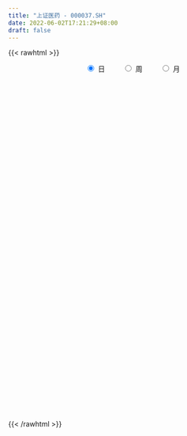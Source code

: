 ```yaml
---
title: "上证医药 - 000037.SH"
date: 2022-06-02T17:21:29+08:00
draft: false
---
```

{{< rawhtml >}}
    <div style="text-align: center">
        <label style="padding: 1rem;"><input style="margin-right: .5rem" type="radio" name="period" value="D" checked onclick="period_change(this)">日</label>
        <label style="padding: 1rem;"><input style="margin-right: .5rem" type="radio" name="period" value="W" onclick="period_change(this)">周</label>
        <label style="padding: 1rem;"><input style="margin-right: .5rem" type="radio" name="period" value="M" onclick="period_change(this)">月</label>
    </div>
    <div id="chart" style="height: 700px;"></div> 
    <script type="text/javascript">
        const D_v = [4275200.0,5386158.0,6338033.0,4971658.0,5114607.0,4998745.0,4779460.0,5307460.0,4231517.0,4498030.0,4333995.0,4534373.0,4280944.0,4568773.0,5120754.0,4477390.0,3570614.0,3035640.0,3247960.0,3738040.0,4013531.0,4518604.0,4220287.0,3871997.0,4617621.0,3978497.0,4366307.0,5554025.0,5068120.0,4969675.0,6132375.0,3797541.0,4450727.0,3454978.0,4528446.0,3479303.0,4892898.0,4538341.0,4247965.0,4463685.0,4515272.0,4492200.0,4723474.0,4379649.0,5432237.0,4962644.0,4383586.0,4128944.0,4522535.0,4877300.0,5160669.0,4339862.0,4358510.0,4881607.0,4337322.0,3905229.0,3966879.0,4052222.0,3614523.0,3301184.0,4156415.0,3151287.0,3486234.0,5399756.0,5351080.0,4618659.0,4119922.0,4596781.0,3693139.0,4081334.0,3648444.0,4389552.0,3334436.0,3817761.0,4938950.0,4073367.0,3589305.0,3158550.0,3315983.0,3438776.0,3894366.0,3769733.0,4288002.0,4182488.0,3423097.0,3707712.0,3654307.0,4525992.0,3187828.0,3493520.0,2762781.0,4627385.0,3874067.0,3309356.0,3222924.0,3199544.0,3400767.0,3212585.0,3365744.0,3765020.0,2995535.0,2958371.0,3036920.0,3620829.0,3533569.0,4210920.0,4300487.0,5156962.0,4468175.0,3765036.0,4369984.0,4134984.0,4307221.0,2944721.0,5209575.0,3947449.0,3103157.0,4459900.0,4935981.0,3486958.0,3598109.0,2951670.0,3695965.0,3470777.0,2968718.0,4265378.0,4423268.0,5126169.0,4547382.0,3802307.0,4063941.0,3146635.0,3222360.0,3279821.0,3129866.0,4344126.0,4062320.0,3763522.0,2987965.0,3746417.0,3796208.0,3581340.0,4416048.0,3091423.0,3645916.0,3737115.0,5048593.0,5359392.0,4523101.0,4308204.0,3564333.0,5386216.0,7493024.0,6400590.0,5739093.0,5780329.0,4846153.0,5418304.0,4693976.0,5416590.0,5680399.0,5918124.0,5454181.0,4614966.0,4316352.0,6009704.0,4807200.0,4337919.0,4018217.0,3498947.0,3174873.0,2853123.0,2955372.0,3761956.0,3721217.0,4340989.0,3443671.0,3754189.0,3182484.0,2666059.0,2883603.0,3847834.0,3364280.0,3087401.0,4762542.0,4306804.0,3598760.0,3348403.0,3133360.0,3463500.0,4921080.0,4853023.0,4823856.0,5305039.0,4990692.0,6058285.0,7598351.0,6112771.0,6488729.0,8731385.0,6780707.0,7382901.0,7951234.0,6774162.0,6697114.0,7694722.0,5246338.0,5667969.0,6362323.0,7345197.0,5886306.0,5857273.0,5353583.0,5082550.0,5334351.0,4585731.0,4364498.0,3731026.0,3684772.0,3258249.0,3656995.0,3701957.0,4333310.0,3610166.0,5520909.0,5888073.0,6147804.0,5294784.0,5818545.0,6074007.0,4545302.0,4150950.0,4495336.0,6702663.0,5568476.0,4990836.0,4416611.0,5835972.0,4254662.0,3597879.0,6445434.0,5534627.0,6257360.0,3575643.0,3910456.0,4402858.0,3751365.0,4710038.0,4117682.0,3754858.0]
const D_histogram = [0.0,16.8201791453,29.886309209,40.5957112999,32.1918576599,34.6074452736,46.3199682363,38.7971772949,26.9511519165,21.2079193851,16.799450755,0.2539377959,-7.2301514144,1.023628627,-1.4739589109,-14.203946704,-39.0471096635,-47.7205525388,-43.852384105,-32.6246495854,-5.2738202984,13.9183623965,13.9506983058,26.217086659,44.7838219142,50.9642275176,51.6208591937,64.9089383506,39.323621948,16.3892540958,-28.0150404623,-43.5811128637,-65.7023171827,-77.5423018112,-69.2662354696,-63.7838668456,-52.4065573302,-34.0737825528,-25.3539925967,-3.1596854947,15.3977815783,38.0970904012,25.3655171452,-1.9943608491,-52.2805327427,-107.4849340062,-119.2778684062,-107.5113763741,-102.1230205734,-82.4091441494,-41.1097712973,-15.1181415485,0.9289514572,-14.1062768933,-16.5763839764,-6.746908164,-9.3041968855,-16.9919790757,-21.6608127402,-21.251291917,-41.4741508153,-46.0623259939,-43.6456465217,-76.1829530378,-86.0387205086,-75.9455306922,-54.5821755905,-61.0670418866,-59.378588337,-57.6804793703,-54.4873923687,-42.4102288976,-42.6130424108,-31.0327747103,6.0200927655,31.8767530469,45.0235637147,53.221031812,55.3100900975,52.0814532743,52.7920689612,46.1104763529,42.5116535965,59.243645607,68.1297513477,71.2438098916,77.7596851066,90.6881788277,89.8577295396,78.0252473777,76.2539417445,83.6611970988,76.3375391798,69.1928393069,75.374844666,61.5469905853,45.3863508804,22.6353875644,17.3522883525,8.3510791057,-1.9666920239,-6.2620200532,-9.091402516,-14.730995281,-29.1690878845,-41.9409410302,-36.7944784738,-34.8516629652,-36.5156030849,-32.5938355623,-27.3360361669,-21.5819700704,-27.8385619964,-22.1910052726,-4.2728423281,7.6280739049,15.800529755,30.2594466432,53.4928753271,62.9169579341,53.4171471416,43.7064249331,30.487675708,21.2330676268,17.4079645777,22.8974600228,25.8631052815,25.8452707737,25.4324030742,19.1791055771,6.4281619091,1.3220347549,-12.0234491375,-16.2081679572,-11.0549961881,4.6298823784,7.0199937196,5.5250690688,7.9230312557,-9.8804440073,-20.1084510621,-30.9665008052,-44.0649564613,-44.8838528913,-40.7589433772,-39.6630566342,-33.7531664735,-22.9349507685,-10.572048763,-10.0134835434,-6.105055606,6.0351605032,1.8976193846,-7.7518027856,-16.5866553294,-22.091290412,-14.5380508528,-8.627870285,-1.6012724077,-10.0207347437,-9.5356997355,-4.7924295952,-4.4161413861,-15.8142552704,-26.8075238011,-43.9637881784,-54.6189562344,-70.6434113333,-86.2538139153,-99.1267060347,-103.382888406,-95.3691232817,-91.1279254812,-76.3616041205,-67.6676948581,-72.2981788611,-69.3455089884,-42.3113188474,-17.7944679216,0.8164352265,19.9261097785,35.1638306247,36.2295011481,47.9882065159,46.2600363334,60.584180912,70.7169077201,78.5261083487,78.3638668755,70.6335340268,62.0941094249,38.5704724566,6.84357253,-22.8393173401,-19.3085298316,-0.7865352661,5.9656354839,-12.5085994915,-10.054893659,11.3206177157,29.0479730672,51.2217164471,52.7862019207,61.9355004038,77.656309342,66.9083311809,53.7804526533,47.1182392032,52.1285384971,49.9808133633,41.6072825248,29.8950206505,9.8964562521,-13.4051688169,-39.696887422,-43.5265034792,-55.7435595968,-52.1702534725,-40.9623303017,-31.5725865379,-34.0998872344,-37.9190010895,-49.6738332326,-53.8236464735,-75.4572150441,-80.9988547793,-71.9084822105,-59.9146017288,-35.5087672263,-11.4452289529,-1.4074703135,9.0234671801,21.5488775065,43.2065816539,61.1062309267,73.498867881,69.5786982134,61.8907669117,48.5139950486,38.1674568116,43.4483993034,45.5327686301,22.7947186212,11.8370499553,2.3636949046,0.8228337924,2.0171366798,12.4538418391,12.9219985409,9.8992943231]
const D_fast = [0.0,21.0252239316,41.5629312976,62.4212612135,62.0653719884,73.1328209205,96.4253359422,98.6018393246,93.4936019253,93.0523492402,92.8437432989,76.3617147888,67.0700877249,75.5797749229,72.7136976573,56.4327231882,21.8277828128,1.2242018029,-5.8707257895,-2.7991536663,23.233220546,45.9049938401,49.4250043259,68.2456643438,98.0083550775,116.9298175604,130.4916640348,160.0069777794,144.2525668638,125.4155125355,74.0074578619,47.5461072446,8.9993236299,-22.2262364514,-31.2667289772,-41.7303270647,-43.4546568817,-33.6403277426,-31.2590359356,-9.8546502073,12.5522622603,44.7758436835,38.3856497138,10.5271815072,-52.8291235721,-134.9047583371,-176.5171598386,-191.6285119001,-211.7709112428,-212.6593208561,-181.6373908283,-159.4252964666,-143.1459655967,-161.7077631704,-168.3219662477,-160.1792174763,-165.0625554192,-176.9983323782,-187.0823692279,-191.9856713838,-222.577067986,-238.680824663,-247.1755568213,-298.7586015968,-330.1240491948,-339.0172420514,-331.2994308473,-353.0510576151,-366.2072511498,-378.9292620257,-389.3580231162,-387.8834168695,-398.7394909855,-394.9174169625,-356.3595262954,-322.5336777522,-298.1309761557,-276.6282501054,-260.7116692955,-250.9199428001,-237.0113098729,-232.165283393,-225.1361927503,-193.593289338,-167.6747457604,-146.7497347437,-120.793938252,-85.193399824,-63.5594167271,-55.8855870447,-38.5934072417,-10.2708526126,1.4898742632,11.6433842171,36.6691007426,38.2279943083,33.4139423234,16.3218258986,15.3767987748,8.4633593044,-2.3460848312,-8.2069178738,-13.3091509656,-22.6314925508,-44.3618571254,-67.6189455287,-71.6711025907,-78.4412028235,-89.2340437144,-93.4607350823,-95.0369447286,-94.6783711498,-107.8946035749,-107.7947981692,-90.9448458067,-77.1369110975,-65.0143228086,-42.9905442597,-6.383896744,18.7694253466,22.6239013395,23.8397853643,18.2429550662,14.2966138917,14.823501987,26.0373624378,35.4687840169,41.9122672025,47.8575002716,46.3989791688,35.255075978,30.4794575126,14.1281113358,5.8913505268,8.2807732488,25.12312241,29.2682321811,29.1545747975,33.5332947983,13.2597085335,-1.9954112869,-20.5950862312,-44.7097810027,-56.7496406555,-62.8144669856,-71.6343444012,-74.1627458589,-69.078267846,-59.3583780313,-61.3031836975,-58.9210196617,-45.2720134266,-48.9351496991,-60.5225225656,-73.5040389418,-84.5314966275,-80.6127697815,-76.8595567849,-70.2332770095,-81.1579230315,-83.0568129572,-79.5116502157,-80.2393973531,-95.591075055,-113.2862245359,-141.4334359579,-165.7433430724,-199.4286510047,-236.6025070655,-274.2570756936,-304.3589801664,-320.1874958626,-338.7282794323,-343.0523591018,-351.2753735538,-373.9804022721,-388.3641096465,-371.9077492174,-351.8395152719,-333.0245033172,-308.9333013206,-284.9046228182,-274.7815770078,-251.025820011,-241.1889811102,-211.7187913035,-183.9068375655,-156.4661098497,-137.0373846041,-127.109333946,-120.1252311918,-134.0062500459,-164.02225684,-199.4149760451,-200.7113209945,-182.3859602455,-174.1423806245,-195.7437654728,-195.8037830551,-171.5981172514,-146.6087686331,-111.6295961415,-96.8685601877,-72.2353866036,-37.1005003299,-31.1213956958,-30.80416106,-25.6868147094,-7.6443807912,2.7030974158,4.7313872085,0.4928804968,-17.0315698386,-43.6844871117,-79.9004275723,-94.6116694993,-120.7646155162,-130.23387276,-129.2665321646,-127.7699350352,-138.8222075403,-152.1210716678,-176.294362119,-193.9000869783,-234.3979593099,-260.18931274,-269.0760607238,-272.0608306743,-256.5321879783,-235.3299569433,-225.6440658822,-212.9572615936,-195.0446318906,-162.5852823297,-129.4090753252,-98.6417214006,-85.167216515,-77.3824560887,-78.6307291896,-79.4354032238,-63.2923609061,-49.8247994219,-66.8641697755,-74.8625759526,-83.7450072771,-85.0801599412,-83.3815728839,-69.8314072648,-66.1327509278,-66.6806315648]
const D_slow = [0.0,4.2050447863,11.6766220886,21.8255499136,29.8735143285,38.5253756469,50.105367706,59.8046620297,66.5424500088,71.8444298551,76.0442925439,76.1077769928,74.3002391392,74.556146296,74.1876565683,70.6366698922,60.8748924764,48.9447543417,37.9816583154,29.8254959191,28.5070408445,31.9866314436,35.47430602,42.0285776848,53.2245331633,65.9655900428,78.8708048412,95.0980394288,104.9289449158,109.0262584398,102.0224983242,91.1272201083,74.7016408126,55.3160653598,37.9995064924,22.053539781,8.9519004485,0.4334548102,-5.9050433389,-6.6949647126,-2.845519318,6.6787532823,13.0201325686,12.5215423563,-0.5485908294,-27.4198243309,-57.2392914325,-84.117135526,-109.6478906693,-130.2501767067,-140.527619531,-144.3071549181,-144.0749170538,-147.6014862772,-151.7455822713,-153.4323093123,-155.7583585337,-160.0063533026,-165.4215564876,-170.7343794669,-181.1029171707,-192.6184986692,-203.5299102996,-222.575648559,-244.0853286862,-263.0717113592,-276.7172552569,-291.9840157285,-306.8286628128,-321.2487826553,-334.8706307475,-345.4731879719,-356.1264485746,-363.8846422522,-362.3796190608,-354.4104307991,-343.1545398704,-329.8492819174,-316.021759393,-303.0013960745,-289.8033788341,-278.2757597459,-267.6478463468,-252.836934945,-235.8044971081,-217.9935446352,-198.5536233586,-175.8815786517,-153.4171462667,-133.9108344223,-114.8473489862,-93.9320497115,-74.8476649165,-57.5494550898,-38.7057439233,-23.318996277,-11.9724085569,-6.3135616658,-1.9754895777,0.1122801987,-0.3793928073,-1.9448978206,-4.2177484496,-7.9004972698,-15.1927692409,-25.6780044985,-34.8766241169,-43.5895398582,-52.7184406295,-60.86689952,-67.7009085618,-73.0964010794,-80.0560415785,-85.6037928966,-86.6720034786,-84.7649850024,-80.8148525637,-73.2499909029,-59.8767720711,-44.1475325875,-30.7932458021,-19.8666395688,-12.2447206418,-6.9364537351,-2.5844625907,3.139902415,9.6056787354,16.0669964288,22.4250971974,27.2198735916,28.8269140689,29.1574227576,26.1515604733,22.099518484,19.335769437,20.4932400316,22.2482384615,23.6295057287,25.6102635426,23.1401525408,18.1130397752,10.3714145739,-0.6448245414,-11.8657877642,-22.0555236085,-31.971287767,-40.4095793854,-46.1433170775,-48.7863292683,-51.2897001541,-52.8159640556,-51.3071739298,-50.8327690837,-52.7707197801,-56.9173836124,-62.4402062154,-66.0747189286,-68.2316864999,-68.6320046018,-71.1371882877,-73.5211132216,-74.7192206204,-75.823255967,-79.7768197846,-86.4787007348,-97.4696477794,-111.124386838,-128.7852396714,-150.3486931502,-175.1303696589,-200.9760917604,-224.8183725808,-247.6003539511,-266.6907549812,-283.6076786958,-301.682223411,-319.0186006581,-329.59643037,-334.0450473504,-333.8409385438,-328.8594110991,-320.0684534429,-311.0110781559,-299.0140265269,-287.4490174436,-272.3029722156,-254.6237452856,-234.9922181984,-215.4012514795,-197.7428679728,-182.2193406166,-172.5767225025,-170.86582937,-176.575658705,-181.4027911629,-181.5994249794,-180.1080161084,-183.2351659813,-185.7488893961,-182.9187349671,-175.6567417003,-162.8513125885,-149.6547621084,-134.1708870074,-114.7568096719,-98.0297268767,-84.5846137134,-72.8050539126,-59.7729192883,-47.2777159475,-36.8758953163,-29.4021401537,-26.9280260906,-30.2793182949,-40.2035401503,-51.0851660201,-65.0210559194,-78.0636192875,-88.3042018629,-96.1973484974,-104.722320306,-114.2020705783,-126.6205288865,-140.0764405049,-158.9407442659,-179.1904579607,-197.1675785133,-212.1462289455,-221.0234207521,-223.8847279903,-224.2365955687,-221.9807287737,-216.5935093971,-205.7918639836,-190.5153062519,-172.1405892817,-154.7459147283,-139.2732230004,-127.1447242382,-117.6028600353,-106.7407602095,-95.357568052,-89.6588883967,-86.6996259079,-86.1087021817,-85.9029937336,-85.3987095637,-82.2852491039,-79.0547494687,-76.5799258879]
const D_data = [['2021-05-24', 10649.2154, 10658.6967, 10387.0079, 10663.4643],['2021-05-25', 10717.0381, 10922.2629, 10717.0381, 10937.7819],['2021-05-26', 10895.9526, 10976.2236, 10841.6261, 11059.5778],['2021-05-27', 10947.0256, 11041.9256, 10848.0975, 11075.2398],['2021-05-28', 11034.5218, 10841.523, 10767.4109, 11063.9109],['2021-05-31', 10846.7083, 10992.6232, 10846.7083, 11001.7864],['2021-06-01', 11038.237, 11186.3609, 10930.3121, 11211.6102],['2021-06-02', 11202.5916, 10998.6542, 10930.1916, 11230.6254],['2021-06-03', 10973.5192, 10927.3284, 10872.8942, 11065.2072],['2021-06-04', 10883.5524, 10985.3234, 10836.3403, 11044.6193],['2021-06-07', 10992.5855, 11000.3353, 10800.4231, 11022.9539],['2021-06-08', 10991.1466, 10809.0335, 10697.2756, 11143.8102],['2021-06-09', 10734.4425, 10865.3422, 10633.0902, 10916.9423],['2021-06-10', 10908.8925, 11072.8557, 10862.2741, 11125.0439],['2021-06-11', 11096.8107, 10964.1472, 10828.85, 11096.8107],['2021-06-15', 10932.6651, 10798.5902, 10767.6535, 10996.1402],['2021-06-16', 10797.6491, 10532.7568, 10524.2927, 10838.3602],['2021-06-17', 10522.8857, 10617.4644, 10508.6745, 10683.0018],['2021-06-18', 10662.3099, 10731.0559, 10608.2405, 10795.7495],['2021-06-21', 10729.8715, 10838.4039, 10651.1656, 10868.8142],['2021-06-22', 10853.6509, 11134.1712, 10794.4544, 11139.0748],['2021-06-23', 11138.0181, 11166.022, 11126.4587, 11282.5734],['2021-06-24', 11151.0026, 10994.0365, 10886.8057, 11167.8909],['2021-06-25', 11025.8839, 11202.4561, 10963.7133, 11212.4833],['2021-06-28', 11233.1181, 11400.4563, 11233.1181, 11402.1818],['2021-06-29', 11459.7535, 11359.3394, 11306.0094, 11462.0529],['2021-06-30', 11344.7944, 11360.2153, 11293.5167, 11420.9823],['2021-07-01', 11379.2277, 11615.6558, 11379.2277, 11700.4883],['2021-07-02', 11539.3847, 11151.1386, 11129.5113, 11539.3847],['2021-07-05', 11085.5798, 11090.341, 11013.3266, 11245.6467],['2021-07-06', 11090.2039, 10648.8276, 10388.6401, 11090.2039],['2021-07-07', 10547.0375, 10832.5887, 10522.2452, 10898.9097],['2021-07-08', 10864.2558, 10616.0578, 10608.6922, 10931.8142],['2021-07-09', 10571.8586, 10604.4932, 10356.0719, 10659.3112],['2021-07-12', 10670.5597, 10794.6686, 10479.4382, 10850.5808],['2021-07-13', 10769.7868, 10747.8238, 10671.802, 10921.6027],['2021-07-14', 10712.3264, 10823.0141, 10650.7828, 10942.9399],['2021-07-15', 10821.5097, 10956.7713, 10755.3259, 10959.7527],['2021-07-16', 11005.2643, 10885.426, 10839.1498, 11005.2643],['2021-07-19', 10865.1521, 11125.892, 10853.6321, 11134.0393],['2021-07-20', 11135.4808, 11195.1492, 11097.4873, 11280.4694],['2021-07-21', 11238.4699, 11380.8201, 11192.3208, 11392.1876],['2021-07-22', 11328.1239, 10990.6294, 10967.3484, 11328.1239],['2021-07-23', 10936.0728, 10709.6481, 10657.7878, 10940.4118],['2021-07-26', 10607.1705, 10190.5454, 9999.366, 10607.1705],['2021-07-27', 10069.9842, 9776.3711, 9775.8925, 10191.0104],['2021-07-28', 9694.9085, 10041.5578, 9617.3767, 10051.1146],['2021-07-29', 10220.9943, 10235.6027, 10158.3405, 10302.8889],['2021-07-30', 10156.7246, 10104.1429, 9865.3643, 10156.7246],['2021-08-02', 10034.2321, 10260.5802, 9722.4675, 10282.5201],['2021-08-03', 10215.5515, 10627.8078, 10154.1282, 10653.7849],['2021-08-04', 10610.0204, 10575.6244, 10443.5248, 10639.608],['2021-08-05', 10562.5099, 10538.7679, 10508.0504, 10693.2357],['2021-08-06', 10434.1124, 10125.7468, 10044.0242, 10438.6927],['2021-08-09', 9986.3732, 10202.0353, 9977.994, 10227.0919],['2021-08-10', 10220.4737, 10345.0254, 10055.9617, 10347.6601],['2021-08-11', 10324.7923, 10180.9531, 10164.7569, 10324.7923],['2021-08-12', 10112.135, 10055.7106, 10010.5902, 10226.487],['2021-08-13', 10033.8983, 10021.2409, 9942.2564, 10116.5559],['2021-08-16', 9977.3195, 10032.0881, 9929.4863, 10102.5391],['2021-08-17', 10013.0482, 9669.334, 9641.4999, 10054.8217],['2021-08-18', 9681.4744, 9736.1164, 9661.0382, 9810.8714],['2021-08-19', 9735.197, 9753.6935, 9723.5722, 9844.7527],['2021-08-20', 9570.9661, 9155.1828, 9096.5821, 9570.9661],['2021-08-23', 9139.5403, 9225.9339, 8989.513, 9273.6955],['2021-08-24', 9280.1168, 9375.3443, 9253.4592, 9415.2838],['2021-08-25', 9387.1136, 9511.0054, 9332.0585, 9526.6237],['2021-08-26', 9448.0756, 9115.2048, 9101.981, 9448.0756],['2021-08-27', 9104.6093, 9113.4787, 9086.3977, 9285.6015],['2021-08-30', 9096.5675, 9030.8965, 8954.0613, 9148.0863],['2021-08-31', 9042.8599, 8970.9801, 8886.9677, 9117.2752],['2021-09-01', 8944.5666, 9036.2681, 8739.728, 9134.4028],['2021-09-02', 9038.1845, 8830.2848, 8810.4678, 9089.3009],['2021-09-03', 8810.4206, 8927.8566, 8706.5728, 9012.5134],['2021-09-06', 8944.6899, 9317.2523, 8944.6899, 9361.7374],['2021-09-07', 9347.5777, 9311.6814, 9218.2765, 9347.9021],['2021-09-08', 9331.0418, 9239.2923, 9200.2026, 9348.6597],['2021-09-09', 9235.6428, 9226.5848, 9185.1032, 9318.2026],['2021-09-10', 9210.5697, 9175.4047, 9111.7517, 9221.4476],['2021-09-13', 9184.0815, 9104.5829, 9063.4653, 9308.5643],['2021-09-14', 9095.4192, 9146.9231, 9095.4192, 9266.4226],['2021-09-15', 9127.4645, 9037.2101, 9000.46, 9163.6388],['2021-09-16', 9006.8767, 9044.5634, 8928.8489, 9130.5832],['2021-09-17', 9023.9661, 9338.7782, 8963.5264, 9369.7983],['2021-09-22', 9228.0784, 9326.2331, 9225.1587, 9435.6507],['2021-09-23', 9327.0761, 9310.0324, 9249.9747, 9489.2509],['2021-09-24', 9295.1149, 9408.9291, 9267.8491, 9473.3434],['2021-09-27', 9415.8264, 9583.028, 9415.8264, 9702.54],['2021-09-28', 9556.617, 9492.4068, 9432.5404, 9612.3714],['2021-09-29', 9412.0478, 9367.0472, 9264.5204, 9483.1196],['2021-09-30', 9376.4563, 9500.4654, 9376.4563, 9540.4794],['2021-10-08', 9532.2074, 9680.1616, 9451.732, 9721.4765],['2021-10-11', 9671.0227, 9547.9555, 9531.0377, 9825.3415],['2021-10-12', 9530.48, 9559.9427, 9487.1176, 9693.7794],['2021-10-13', 9567.6488, 9775.5993, 9512.6605, 9816.6856],['2021-10-14', 9768.903, 9554.5913, 9521.6885, 9770.0026],['2021-10-15', 9453.5268, 9484.3943, 9426.5812, 9543.2152],['2021-10-18', 9495.2081, 9322.1867, 9268.6759, 9495.2081],['2021-10-19', 9302.0077, 9480.5408, 9302.0077, 9511.1277],['2021-10-20', 9467.1826, 9405.3541, 9301.6892, 9503.8525],['2021-10-21', 9389.3333, 9338.9589, 9302.7222, 9453.72],['2021-10-22', 9323.619, 9371.3182, 9278.2488, 9414.753],['2021-10-25', 9352.9784, 9363.7474, 9323.2365, 9402.3392],['2021-10-26', 9364.7953, 9295.0951, 9293.6088, 9428.7805],['2021-10-27', 9278.6834, 9111.0151, 9076.4389, 9278.6834],['2021-10-28', 9050.809, 9026.5567, 8988.9394, 9129.572],['2021-10-29', 9029.4713, 9194.518, 8979.2475, 9208.5925],['2021-11-01', 9221.293, 9139.2092, 9044.001, 9221.293],['2021-11-02', 9122.7113, 9059.1994, 9021.2672, 9226.9236],['2021-11-03', 9088.8144, 9099.4682, 9064.7508, 9185.1733],['2021-11-04', 9111.9299, 9107.8699, 9067.3344, 9167.9652],['2021-11-05', 9109.0446, 9114.2688, 9091.0336, 9205.8824],['2021-11-08', 9117.5211, 8931.5467, 8898.4294, 9122.8455],['2021-11-09', 8938.286, 9047.1866, 8937.4788, 9063.1733],['2021-11-10', 9058.5148, 9242.0333, 8993.4219, 9246.8837],['2021-11-11', 9233.1848, 9236.6429, 9175.7397, 9314.8496],['2021-11-12', 9239.6287, 9241.975, 9213.1717, 9291.6418],['2021-11-15', 9243.6247, 9389.7099, 9243.6247, 9397.1378],['2021-11-16', 9409.5088, 9626.1539, 9408.2586, 9667.21],['2021-11-17', 9660.6437, 9581.0272, 9556.6689, 9728.9257],['2021-11-18', 9551.1363, 9384.9856, 9371.2159, 9551.1363],['2021-11-19', 9335.7096, 9365.6031, 9313.2294, 9384.5056],['2021-11-22', 9370.0894, 9286.9068, 9261.9012, 9380.8625],['2021-11-23', 9270.0336, 9295.0116, 9240.4541, 9346.7216],['2021-11-24', 9275.6072, 9342.4176, 9247.7884, 9360.5504],['2021-11-25', 9358.8275, 9479.9342, 9336.3561, 9492.3934],['2021-11-26', 9514.1249, 9491.7473, 9479.2828, 9563.1083],['2021-11-29', 9591.6725, 9484.9579, 9453.1494, 9720.3817],['2021-11-30', 9462.6962, 9502.1889, 9401.0569, 9504.1059],['2021-12-01', 9501.6601, 9432.3514, 9414.9289, 9501.6601],['2021-12-02', 9401.0422, 9313.6078, 9304.0044, 9444.8668],['2021-12-03', 9306.9769, 9368.2275, 9306.9769, 9421.1261],['2021-12-06', 9358.2447, 9214.5093, 9207.8306, 9358.6559],['2021-12-07', 9244.0018, 9273.8675, 9226.1122, 9319.9164],['2021-12-08', 9303.1823, 9385.559, 9253.2844, 9387.3843],['2021-12-09', 9399.6897, 9574.4053, 9365.9637, 9612.0012],['2021-12-10', 9523.3424, 9464.5403, 9449.1922, 9584.8869],['2021-12-13', 9472.1923, 9426.5858, 9423.4363, 9558.3382],['2021-12-14', 9410.1756, 9486.7574, 9410.1756, 9513.1678],['2021-12-15', 9472.4217, 9194.3987, 9186.013, 9473.4409],['2021-12-16', 9151.6874, 9204.1747, 9135.143, 9236.4931],['2021-12-17', 9232.3764, 9120.5565, 9110.5994, 9277.8331],['2021-12-20', 9086.5072, 8997.9948, 8984.8716, 9176.481],['2021-12-21', 8993.2537, 9077.5202, 8993.2537, 9096.2763],['2021-12-22', 9076.7536, 9111.6348, 9074.7926, 9162.2942],['2021-12-23', 9122.7953, 9051.6631, 9013.8455, 9133.6208],['2021-12-24', 9056.5663, 9096.3581, 9024.2004, 9137.6494],['2021-12-27', 9097.1163, 9174.3335, 9093.3271, 9176.0402],['2021-12-28', 9160.6067, 9236.3741, 9094.5962, 9240.1207],['2021-12-29', 9218.5274, 9108.0516, 9108.0516, 9319.6711],['2021-12-30', 9104.382, 9148.2569, 9017.4563, 9181.2985],['2021-12-31', 9165.1799, 9287.5434, 9162.3076, 9316.7329],['2022-01-04', 9286.227, 9101.1032, 9078.2738, 9287.3829],['2022-01-05', 9077.3846, 8984.8337, 8931.832, 9077.3846],['2022-01-06', 8940.8871, 8927.2596, 8839.9024, 9033.3453],['2022-01-07', 8917.5378, 8906.019, 8892.5754, 9009.2202],['2022-01-10', 8912.7563, 9051.3725, 8838.5824, 9095.4006],['2022-01-11', 9031.1229, 9048.4181, 8974.3733, 9121.832],['2022-01-12', 9036.1961, 9083.6414, 8987.516, 9111.8004],['2022-01-13', 9053.3454, 8871.5803, 8871.1181, 9086.1613],['2022-01-14', 8824.0083, 8943.478, 8807.5476, 8975.5996],['2022-01-17', 8947.8126, 8994.7037, 8913.751, 9025.5112],['2022-01-18', 8972.5724, 8939.4035, 8879.77, 9042.8685],['2022-01-19', 8910.9601, 8742.644, 8696.9286, 8941.6987],['2022-01-20', 8725.3361, 8657.9422, 8645.0277, 8805.8502],['2022-01-21', 8687.4383, 8462.7047, 8440.4678, 8689.1808],['2022-01-24', 8366.5892, 8414.2037, 8344.6165, 8469.9023],['2022-01-25', 8387.5255, 8207.0147, 8206.8288, 8422.0227],['2022-01-26', 8235.9194, 8043.3619, 7980.3879, 8277.2424],['2022-01-27', 8035.3033, 7902.635, 7892.3191, 8062.0308],['2022-01-28', 7945.0143, 7855.9282, 7836.2238, 7990.0287],['2022-02-07', 7967.2446, 7909.6703, 7890.4231, 8030.132],['2022-02-08', 7798.4765, 7786.9659, 7661.9878, 7798.4765],['2022-02-09', 7769.3987, 7866.4677, 7678.0581, 7877.2439],['2022-02-10', 7870.3232, 7756.8475, 7727.7216, 7871.2268],['2022-02-11', 7702.1166, 7502.8033, 7485.0332, 7702.1166],['2022-02-14', 7460.2826, 7492.0633, 7456.7671, 7605.3885],['2022-02-15', 7499.4721, 7784.1435, 7478.4397, 7787.1487],['2022-02-16', 7823.545, 7820.9585, 7785.0612, 7888.3452],['2022-02-17', 7824.5257, 7809.4566, 7754.262, 7862.945],['2022-02-18', 7781.9519, 7879.0918, 7737.5786, 7886.7124],['2022-02-21', 7932.9533, 7899.5651, 7827.8784, 7953.6297],['2022-02-22', 7851.0126, 7749.7681, 7695.8318, 7851.0126],['2022-02-23', 7759.7478, 7908.8862, 7759.7478, 7915.0205],['2022-02-24', 7875.4973, 7763.0217, 7677.7777, 7983.1883],['2022-02-25', 7822.8008, 8001.3842, 7822.8008, 8076.4413],['2022-02-28', 8006.063, 8030.342, 7926.5873, 8066.2562],['2022-03-01', 8041.9955, 8074.9056, 8014.723, 8115.3783],['2022-03-02', 8035.5862, 8026.5991, 7938.0518, 8035.5862],['2022-03-03', 8058.3479, 7940.6597, 7928.1755, 8065.5525],['2022-03-04', 7857.2473, 7912.5443, 7841.8096, 8050.5658],['2022-03-07', 7863.5291, 7652.7812, 7632.3217, 7863.5291],['2022-03-08', 7660.9759, 7393.6968, 7378.4737, 7720.1146],['2022-03-09', 7403.6395, 7221.3921, 6953.9408, 7435.9632],['2022-03-10', 7425.4246, 7524.2607, 7400.3327, 7537.0315],['2022-03-11', 7417.6079, 7738.0411, 7384.722, 7739.8503],['2022-03-14', 7811.0945, 7635.3439, 7635.3439, 7887.7549],['2022-03-15', 7480.4644, 7258.7139, 7258.7139, 7592.6393],['2022-03-16', 7387.5277, 7442.1546, 7048.6025, 7477.2391],['2022-03-17', 7550.4454, 7718.2074, 7548.9675, 7906.7667],['2022-03-18', 7693.4269, 7769.2185, 7650.7004, 7792.6391],['2022-03-21', 7856.8123, 7941.3322, 7763.356, 7944.1021],['2022-03-22', 7909.3454, 7766.8798, 7749.8722, 7913.2585],['2022-03-23', 7775.9527, 7916.8614, 7718.9609, 7993.7063],['2022-03-24', 7843.0966, 8105.05, 7791.2868, 8162.6664],['2022-03-25', 8086.4502, 7829.6275, 7829.6275, 8098.9031],['2022-03-28', 7760.6898, 7770.435, 7714.2656, 7839.3893],['2022-03-29', 7782.3643, 7827.0683, 7707.3605, 7893.2456],['2022-03-30', 7863.2551, 7999.3139, 7734.2632, 8018.0489],['2022-03-31', 7966.9503, 7950.7324, 7910.7736, 8110.4489],['2022-04-01', 7858.0437, 7874.9176, 7779.4643, 7906.5545],['2022-04-06', 7945.8716, 7802.5401, 7765.669, 7977.3253],['2022-04-07', 7749.1618, 7624.5572, 7624.5572, 7822.1357],['2022-04-08', 7620.6048, 7460.1259, 7418.2645, 7626.0719],['2022-04-11', 7412.7384, 7261.6623, 7237.8443, 7433.7154],['2022-04-12', 7243.1561, 7421.5243, 7199.4287, 7433.7044],['2022-04-13', 7375.8325, 7224.6479, 7210.1285, 7375.8325],['2022-04-14', 7262.1755, 7345.5512, 7262.1755, 7395.6316],['2022-04-15', 7304.1493, 7432.0743, 7288.7629, 7496.1839],['2022-04-18', 7397.286, 7422.8679, 7344.5843, 7431.2723],['2022-04-19', 7413.5898, 7251.3682, 7216.6829, 7459.8201],['2022-04-20', 7254.7989, 7173.3748, 7147.3653, 7325.4272],['2022-04-21', 7150.5539, 6979.2276, 6948.9486, 7227.673],['2022-04-22', 6944.7233, 6970.7586, 6838.066, 7039.783],['2022-04-25', 6832.1262, 6608.3022, 6608.3022, 6882.4922],['2022-04-26', 6589.5204, 6649.2507, 6528.1276, 6742.9231],['2022-04-27', 6553.5283, 6753.987, 6501.9185, 6755.1943],['2022-04-28', 6714.5191, 6765.4119, 6647.5779, 6773.2427],['2022-04-29', 6755.968, 6950.5234, 6747.5728, 6969.2566],['2022-05-05', 6944.878, 7027.1476, 6932.4381, 7070.3878],['2022-05-06', 6863.0134, 6906.7124, 6849.2391, 7028.0732],['2022-05-09', 6892.2283, 6938.3864, 6867.8936, 6972.1641],['2022-05-10', 6839.2857, 7007.909, 6829.6399, 7061.0244],['2022-05-11', 7033.0376, 7211.019, 7028.4706, 7336.4639],['2022-05-12', 7170.8627, 7284.8828, 7156.9518, 7335.3607],['2022-05-13', 7359.4023, 7326.2488, 7256.8275, 7404.1334],['2022-05-16', 7338.3639, 7178.8903, 7165.0597, 7354.4623],['2022-05-17', 7191.1223, 7131.9722, 7057.6299, 7204.0915],['2022-05-18', 7121.6828, 7028.8121, 7007.022, 7133.7936],['2022-05-19', 6937.4491, 7019.7518, 6923.0742, 7024.4683],['2022-05-20', 7111.3492, 7218.6715, 7103.1048, 7248.0114],['2022-05-23', 7255.2562, 7219.9075, 7182.7112, 7273.268],['2022-05-24', 7215.9866, 6866.9183, 6863.9164, 7216.2815],['2022-05-25', 6846.304, 6924.4515, 6846.304, 6937.1491],['2022-05-26', 6942.9594, 6880.965, 6794.56, 6944.6965],['2022-05-27', 6930.269, 6939.5025, 6896.5997, 7024.764],['2022-05-30', 6940.2115, 6961.7543, 6854.1799, 6978.4843],['2022-05-31', 6941.9176, 7103.0211, 6883.9833, 7110.1781],['2022-06-01', 7089.7145, 7006.3285, 6971.3796, 7115.9904],['2022-06-02', 6980.0283, 6953.6868, 6877.8183, 6980.0283]]
const W_v = [13759124.0,11389613.0,11556735.0,13451266.0,12218840.0,14563222.0,17080882.0,15079409.0,15371844.0,13035038.0,10923854.0,19891714.0,15946953.0,20664252.0,19193251.0,25068663.0,22375501.0,20436468.0,13067584.0,12498628.0,13381112.0,12550423.0,14658818.0,14050228.0,19441780.0,19539247.0,18803659.0,18717110.0,16538983.0,6634512.0,4146198.0,16437863.0,19109158.0,16490029.0,26327786.0,25510720.0,14580447.0,20518827.0,17916902.0,18828157.0,16485482.0,25191476.0,23045717.0,23025644.0,28719862.0,19513127.0,17363515.0,17097913.0,15659373.0,21899969.0,21898903.0,16745399.0,24531764.0,18167807.0,17660525.0,15173937.0,14115533.0,15334456.0,13011124.0,13135898.0,13931125.0,11771604.0,15201820.0,15789382.0,30920366.0,27039706.0,19951111.0,25178664.0,22381906.0,16574137.0,26651862.0,17176742.0,13338507.0,12528607.0,10329255.0,17803512.0,16667292.0,16190601.0,19104641.0,30831709.0,36482597.0,54182662.0,57116486.0,46810852.0,49385393.0,57252061.0,49727064.0,59170439.0,31092343.0,34844383.0,12697448.0,31245039.0,34247119.0,14837872.0,15882351.0,14383490.0,21628963.0,22052188.0,16678286.0,19389182.0,15583063.0,15504038.0,12174129.0,15090411.0,14944642.0,19738295.0,25489596.0,30132680.0,22471444.0,20491577.0,19953951.0,19185491.0,2544243.0,12698177.0,16155809.0,16761889.0,24461472.0,22939463.0,22669943.0,20037157.0,16289630.0,16197841.0,19209003.0,25066189.0,19597028.0,21583613.0,23142778.0,20693190.0,36210596.0,75583600.0,48978976.0,46067416.0,47865779.0,37002619.0,42014014.0,40334816.0,39464732.0,29947591.0,33373941.0,41559758.0,35436159.0,25428741.0,16404875.0,24367964.0,23626604.0,21844973.0,25054022.0,27456503.0,36943140.0,17285412.0,37938558.0,46206140.0,48356378.0,47481454.0,47232095.0,57103281.0,36889240.0,31440557.0,26874636.0,25959405.0,22717671.0,19710542.0,18885918.0,9770431.0,4090462.0,21474722.0,18500105.0,19346150.0,18550308.0,21693413.0,17014408.0,19313475.0,21329332.0,20692373.0,22462172.0,21289353.0,17256192.0,27216349.0,23198375.0,23142125.0,22174722.0,18179937.0,13166868.0,10304779.0,24989266.0,19990863.0,20684029.0,17690014.0,16396413.0,15476694.0,13121559.0,16801608.0,20636290.0,28508007.0,12263585.0,29127644.0,29257928.0,26085656.0,23815212.0,22838839.0,14331604.0,20362459.0,23584570.0,22805296.0,21686953.0,22574280.0,23429946.0,23617948.0,19876175.0,19494876.0,22379581.0,19271527.0,19076155.0,19573365.0,10785116.0,13970121.0,4627385.0,17006658.0,16297255.0,18702725.0,21895141.0,19512123.0,19432618.0,18824106.0,20686434.0,18038493.0,17875452.0,19939095.0,23141246.0,25413036.0,26055422.0,26313327.0,19837156.0,17632657.0,15930006.0,19368861.0,18465103.0,26030895.0,35711943.0,36500133.0,30508133.0,16293406.0,21700378.0,18560677.0,28670115.0,10619309.0,25908261.0,24550558.0,23680944.0,16333943.0]
const W_histogram = [0.0,-0.8872633618,-5.0865028007,2.6816715238,11.7042346892,17.5478607464,19.7230793624,25.7183860607,27.4079910669,23.8330224625,25.8835087017,43.6099912707,59.85331555,76.521902727,83.8255164317,95.2883708509,89.0796044701,61.7166343339,35.5065914821,18.0202559746,9.1694180863,11.7870658927,8.4671843559,7.9814341504,13.9403283589,6.2519261998,4.1204243766,-23.1106528086,-70.9012873647,-79.1536527352,-74.7901701689,-64.3544089616,-26.7388585178,-7.0689991547,5.8583234257,34.7443478682,45.6276247369,40.3037107784,24.7054484044,27.6870697273,39.6942884438,53.0944000704,72.944105732,99.0635691682,81.8659202622,75.8798563373,38.5741768768,11.1836522388,-18.5620231897,-67.7955051352,-57.4078734678,-62.5171940768,-80.2777418265,-121.4174082625,-134.8721623393,-164.7765975447,-170.3776346944,-168.4138500675,-161.2685607292,-170.873951501,-150.7428715973,-115.065613985,-123.154641595,-147.1362525884,-153.9407475135,-121.6411406732,-101.216287636,-72.3720299906,-57.539661641,-40.814066549,-34.8956319503,-31.7223175782,-49.7027025231,-54.0119621253,-64.2861867368,-60.1413208063,-39.2439760076,-27.2377994496,-12.1932710456,26.3400392966,62.4231799656,111.5123484966,137.7318346057,163.0298777948,193.9995807579,206.4458140661,218.3954061545,211.6971514973,193.888160545,151.9196677128,126.8368497536,78.2733757336,37.9946764374,-4.4104373173,-29.2785298124,-68.6010471426,-80.3532631257,-63.7581571687,-44.996423625,-20.2209366033,-8.0756459541,-9.4063130062,-5.2886726227,-8.753489929,-15.2101330512,2.3278221753,31.9379044752,51.2387171407,68.8511283065,73.514576743,77.4360476493,64.9087224319,52.6444381798,52.493143022,51.4846860328,43.657916841,45.2970401139,48.5049108566,40.1652042004,20.1076360382,-3.7073189787,-18.1666822022,-27.4885626233,-32.1148916304,-36.8515433778,-29.7800050853,-15.692524946,3.4450103263,14.7801917298,43.8312033828,55.6139420951,61.2066865256,40.3871327544,53.2238839372,18.7744245244,-10.2916757358,-10.0299306429,-5.4686909275,15.6175621181,34.7653100553,43.3554966991,40.00619173,49.2925900749,48.1842712901,37.7673272063,37.516239828,50.4220394329,64.9053125193,94.2846891132,112.3627262513,120.0574591598,145.8352129704,148.295684496,149.7791013026,178.9370066891,194.7839749335,160.1175748391,128.9015435974,125.6355025769,97.6245433835,39.585635291,-14.8886293744,-54.8185520248,-80.6885434452,-84.2981427646,-68.6374989959,-98.5005376397,-106.1299977922,-109.0982785341,-111.6404526698,-123.2921229319,-141.8244644096,-120.4195119063,-114.1069048183,-77.0385745334,-38.8256852579,-11.8360079384,25.3153973394,26.9372396994,79.2619902842,62.3357599187,70.6887623217,109.2037467047,100.229953098,12.5079351099,-70.7134698327,-143.0742462372,-195.5614113563,-200.4068431134,-172.1005528236,-155.3017154362,-155.9264201402,-111.1722681989,-52.9426209846,-55.0990133482,-6.2458532248,25.7734491309,56.5358956701,80.5632294672,88.3975314446,71.9462652686,85.9306996386,84.7040784189,42.2040366237,28.7804526435,5.0733091831,-51.2723579619,-84.9839886648,-110.5961615524,-178.1375300249,-215.4043179411,-240.4355592066,-228.2937063701,-198.340473091,-164.2908000868,-127.7192799137,-85.5669973761,-65.8926723332,-55.9111142752,-56.4673350023,-57.3089135737,-44.8833855614,-24.9516153799,-1.1424929528,7.9183959579,21.2715463889,8.4678264196,0.3293362457,9.2860887647,-8.0818795281,-14.2822532293,-46.1977837146,-100.4939472043,-149.5550646969,-145.87276654,-125.2019135966,-108.15517356,-99.4938997265,-83.1896898345,-60.8946307609,-36.8394290161,-42.2193984998,-40.9896599293,-63.2380282814,-70.7428636497,-69.9566374848,-34.2857559186,-12.1807954573,-10.6602890107,-3.3760077797]
const W_fast = [0.0,-1.1090792023,-6.5799443414,1.8586478641,13.8072697018,24.0378609456,31.1438494022,43.5687526158,52.1103553886,54.4936423999,63.0150058144,91.6439862012,122.850639368,158.6497022267,186.9096950393,222.1946421713,238.255776908,226.3219653553,208.988570374,196.0072988601,189.4488154934,195.013229773,193.8101443252,195.3197526572,204.7637289555,198.6383083464,197.5369126173,164.52817223,99.0122158327,70.9714372783,56.6373773024,50.9845362693,81.9153720837,99.8179816581,114.2098850949,151.7819965044,174.0721795574,178.8241932935,169.4022930206,179.3056817753,201.2364726027,227.910184247,265.9959163415,316.8812720698,320.1501032294,333.1340033888,305.4718681475,280.8772565692,246.4910753433,180.308717114,176.3443804145,155.6057612862,117.7757780799,46.2817595783,-0.8910350833,-71.9896196749,-120.1850654982,-160.3247433882,-193.4965942321,-245.8204728793,-263.3751108748,-256.4642567588,-295.3419447676,-356.1076189081,-401.3973007116,-399.5079790395,-404.3871979114,-393.6359477636,-393.1884948243,-386.6664163695,-389.4718897583,-394.2291547808,-424.6352153565,-442.44746549,-468.7932367857,-479.6837010568,-468.59735026,-463.4006235644,-451.4044129218,-406.2860927554,-354.5971570951,-277.6299014399,-216.9774566794,-150.9219440416,-71.4523458891,-7.3946590642,59.1537845628,105.3798177798,136.0428669638,132.0542910599,138.680685539,109.6855554525,78.9055252655,35.3978021816,3.2100772334,-53.2627018826,-85.1032336471,-84.4476669823,-76.9350393448,-57.2147864739,-47.0884073133,-50.7706526169,-47.975180389,-53.6283701776,-63.8875465626,-45.7676357923,-8.1730773735,23.9374145771,58.7626078195,81.8047004418,105.0851832604,108.785038651,109.6818639438,122.6538545415,134.5165690605,137.604279079,150.5676623803,165.9017608372,167.6033552311,152.5726960785,127.8309113169,108.8298775429,92.6358564659,79.9808045512,66.0312669594,65.6578039805,75.8221528833,95.8209407372,110.8511700731,150.8599825719,176.546206808,197.4406228698,186.7178522872,212.8605744543,183.1047211726,151.4657019785,149.2199644106,152.4140313941,177.4046749693,205.2437504203,224.6728112389,231.3250542023,252.934600066,263.8723491037,262.8972368215,272.0252094002,297.5365188632,328.2461200794,381.1966689516,427.3653876526,465.0744853511,527.3110424043,566.8454350539,605.7736271862,679.6657842449,744.2087462227,749.571739838,750.5810944958,778.7239291194,775.1191057719,726.9766065022,668.7801844932,615.1456238366,569.1034965548,544.4193615443,542.920630564,488.4324575103,454.2704979098,424.0276475343,393.5753602312,351.100659236,297.112201656,288.4122761827,266.1981570662,284.0068437177,312.5133116787,336.5439870136,380.0242416263,388.3803939111,460.5206420669,459.1783516811,485.2035446645,551.0194657237,567.1031603915,482.5081261808,381.6083537801,273.4790158163,172.1014978581,117.1543553227,102.4355074066,80.408915935,40.8026061959,57.7636910875,102.7576830557,86.8265373549,134.1182341722,172.5808988106,217.4773192673,261.6454604312,291.5791452698,293.1144454109,328.5815546906,348.5309530757,316.5819204363,310.353449617,287.9146334524,218.7508768169,163.7932489478,110.5320356721,-1.5437153066,-92.661582708,-177.8017137752,-222.7332875312,-242.3651725249,-249.3881995424,-244.7464993477,-223.9859661542,-220.7848091945,-224.7810297054,-239.4540841831,-254.6228911478,-253.4182095259,-239.7243431894,-216.2008440005,-205.1603561004,-186.489319072,-197.1760824365,-205.232238549,-193.9539638388,-213.3424020136,-223.1133390222,-266.5783154361,-345.9979657269,-432.4478493937,-465.2337428718,-475.8633683276,-485.855421681,-502.0676227792,-506.5608353458,-499.4894339624,-484.6440894716,-500.5789085802,-509.5965849921,-547.6544604145,-572.8450116952,-589.5479449015,-562.448502315,-543.388740718,-544.5333065241,-538.093027238]
const W_slow = [0.0,-0.2218158405,-1.4934415406,-0.8230236597,2.1030350126,6.4900001992,11.4207700398,17.850366555,24.7023643217,30.6606199374,37.1314971128,48.0339949305,62.997323818,82.1277994997,103.0841786076,126.9062713204,149.1761724379,164.6053310214,173.4819788919,177.9870428855,180.2793974071,183.2261638803,185.3429599693,187.3383185069,190.8234005966,192.3863821465,193.4164882407,187.6388250385,169.9135031974,150.1250900136,131.4275474713,115.3389452309,108.6542306015,106.8869808128,108.3515616692,117.0376486363,128.4445548205,138.5204825151,144.6968446162,151.618612048,161.542184159,174.8157841766,193.0518106096,217.8177029016,238.2841829672,257.2541470515,266.8976912707,269.6936043304,265.053098533,248.1042222492,233.7522538823,218.1229553631,198.0535199064,167.6991678408,133.981127256,92.7869778698,50.1925691962,8.0891066793,-32.228033503,-74.9465213782,-112.6322392775,-141.3986427738,-172.1873031726,-208.9713663197,-247.4565531981,-277.8668383663,-303.1709102754,-321.263917773,-335.6488331833,-345.8523498205,-354.5762578081,-362.5068372026,-374.9325128334,-388.4355033647,-404.5070500489,-419.5423802505,-429.3533742524,-436.1628241148,-439.2111418762,-432.626132052,-417.0203370606,-389.1422499365,-354.7092912851,-313.9518218364,-265.4519266469,-213.8404731304,-159.2416215918,-106.3173337174,-57.8452935812,-19.865376653,11.8438357854,31.4121797188,40.9108488282,39.8082394988,32.4886070457,15.3383452601,-4.7499705213,-20.6895098135,-31.9386157198,-36.9938498706,-39.0127613591,-41.3643396107,-42.6865077664,-44.8748802486,-48.6774135114,-48.0954579676,-40.1109818488,-27.3013025636,-10.088520487,8.2901236988,27.6491356111,43.8763162191,57.037425764,70.1607115195,83.0318830277,93.946362238,105.2706222664,117.3968499806,127.4381510307,132.4650600402,131.5382302956,126.996559745,120.1244190892,112.0956961816,102.8828103372,95.4378090658,91.5146778293,92.3759304109,96.0709783433,107.028779189,120.9322647128,136.2339363442,146.3307195328,159.6366905171,164.3302966482,161.7573777143,159.2498950536,157.8827223217,161.7871128512,170.478440365,181.3173145398,191.3188624723,203.642009991,215.6880778136,225.1299096151,234.5089695721,247.1144794304,263.3408075602,286.9119798385,315.0026614013,345.0170261913,381.4758294339,418.5497505579,455.9945258835,500.7287775558,549.4247712892,589.4541649989,621.6795508983,653.0884265425,677.4945623884,687.3909712112,683.6688138676,669.9641758614,649.7920400001,628.7175043089,611.5581295599,586.93299515,560.400495702,533.1259260684,505.215812901,474.392782168,438.9366660656,408.831788089,380.3050618844,361.0454182511,351.3389969366,348.379994952,354.7088442869,361.4431542117,381.2586517828,396.8425917624,414.5147823428,441.815719019,466.8732072935,470.000191071,452.3218236128,416.5532620535,367.6629092144,317.5611984361,274.5360602302,235.7106313711,196.7290263361,168.9359592864,155.7003040402,141.9255507032,140.364087397,146.8074496797,160.9414235972,181.082230964,203.1816138252,221.1681801423,242.650855052,263.8268746567,274.3778838126,281.5729969735,282.8413242693,270.0232347788,248.7772376126,221.1281972245,176.5938147183,122.742735233,62.6338454314,5.5604188389,-44.0246994339,-85.0973994556,-117.027219434,-138.4189687781,-154.8921368613,-168.8699154302,-182.9867491807,-197.3139775742,-208.5348239645,-214.7727278095,-215.0583510477,-213.0787520582,-207.760865461,-205.6439088561,-205.5615747947,-203.2400526035,-205.2605224855,-208.8310857929,-220.3805317215,-245.5040185226,-282.8927846968,-319.3609763318,-350.661454731,-377.700248121,-402.5737230526,-423.3711455112,-438.5948032015,-447.8046604555,-458.3595100804,-468.6069250628,-484.4164321331,-502.1021480455,-519.5913074167,-528.1627463964,-531.2079452607,-533.8730175134,-534.7170194583]
const W_data = [['2017-07-21', 6262.6723, 6194.1578, 6075.9981, 6268.321],['2017-07-28', 6187.4415, 6180.2547, 6088.0765, 6241.9537],['2017-08-04', 6186.6204, 6122.4078, 6117.2159, 6218.3831],['2017-08-11', 6121.234, 6280.9833, 6119.2924, 6329.0887],['2017-08-18', 6279.5922, 6348.1543, 6279.5922, 6377.1439],['2017-08-25', 6351.8582, 6361.022, 6309.8336, 6407.254],['2017-09-01', 6361.3575, 6353.0556, 6275.9221, 6377.7285],['2017-09-08', 6349.2942, 6443.4688, 6332.4548, 6466.3043],['2017-09-15', 6441.6804, 6434.7377, 6358.0584, 6442.828],['2017-09-22', 6435.887, 6388.1675, 6371.2555, 6471.4542],['2017-09-29', 6390.4905, 6479.3664, 6386.2542, 6511.9527],['2017-10-13', 6548.1856, 6763.5613, 6548.1856, 6793.6479],['2017-10-20', 6772.3188, 6886.6735, 6703.4039, 6926.3282],['2017-10-27', 6890.045, 7046.4965, 6889.5092, 7163.8626],['2017-11-03', 7051.9375, 7071.822, 6916.5346, 7073.9473],['2017-11-10', 7073.9496, 7263.2919, 7046.3069, 7378.1016],['2017-11-17', 7259.3977, 7149.8232, 7051.0832, 7259.7989],['2017-11-24', 7098.4942, 6876.5176, 6821.7724, 7284.7111],['2017-12-01', 6859.6549, 6808.7699, 6728.6462, 6897.3103],['2017-12-08', 6792.6313, 6846.1346, 6727.3512, 6876.3637],['2017-12-15', 6862.3327, 6919.415, 6862.3327, 7050.1715],['2017-12-22', 6910.0791, 7080.6467, 6860.938, 7103.6322],['2017-12-29', 7075.2866, 7038.7737, 6902.8157, 7120.0222],['2018-01-05', 7057.5211, 7097.2009, 7021.1982, 7150.3846],['2018-01-12', 7083.743, 7228.6642, 7061.2345, 7275.3864],['2018-01-19', 7226.9489, 7088.3763, 7062.0909, 7282.7692],['2018-01-26', 7081.2185, 7163.1068, 7071.4408, 7223.6999],['2018-02-02', 7159.6217, 6788.3555, 6695.9123, 7183.7384],['2018-02-09', 6716.6078, 6314.7632, 6215.4615, 6738.769],['2018-02-14', 6329.5433, 6620.8569, 6329.5433, 6634.192],['2018-02-23', 6673.5682, 6726.7085, 6640.2053, 6746.1554],['2018-03-02', 6743.9059, 6804.7181, 6711.2909, 6859.4847],['2018-03-09', 6805.0365, 7255.2607, 6765.5932, 7256.6151],['2018-03-16', 7277.9813, 7187.5999, 7134.2163, 7325.7714],['2018-03-23', 7186.9138, 7206.4432, 7104.3562, 7594.4557],['2018-03-30', 7150.6221, 7552.4031, 7128.9315, 7555.2176],['2018-04-04', 7556.6545, 7484.4978, 7396.3781, 7646.7326],['2018-04-13', 7462.2168, 7350.0137, 7340.7977, 7589.1895],['2018-04-20', 7338.3713, 7210.7782, 7005.7819, 7395.9817],['2018-04-27', 7208.4035, 7451.6611, 7096.6639, 7508.3027],['2018-05-04', 7478.0063, 7654.9289, 7403.6474, 7695.3633],['2018-05-11', 7667.3411, 7802.6593, 7657.6034, 8119.7802],['2018-05-18', 7791.0901, 8050.6758, 7701.924, 8225.8769],['2018-05-25', 8080.8916, 8352.5032, 7991.1037, 8403.8731],['2018-06-01', 8341.9335, 7938.9822, 7850.2735, 8599.3573],['2018-06-08', 7967.3288, 8115.3758, 7806.5822, 8319.0543],['2018-06-15', 8097.3485, 7688.6813, 7641.9034, 8097.3485],['2018-06-22', 7584.8511, 7695.6908, 7349.3454, 7782.8292],['2018-06-29', 7730.6075, 7546.315, 7284.5216, 7751.3649],['2018-07-06', 7530.6, 7089.6063, 6909.8142, 7660.083],['2018-07-13', 7075.7928, 7715.6742, 7075.7928, 7765.4065],['2018-07-20', 7670.4021, 7519.8283, 7399.4289, 7729.633],['2018-07-27', 7249.8792, 7271.5147, 7109.0017, 7480.211],['2018-08-03', 7254.3611, 6763.6557, 6759.0711, 7260.0952],['2018-08-10', 6703.4915, 6881.0961, 6399.6906, 6928.2524],['2018-08-17', 6818.1841, 6453.0015, 6425.4611, 6951.7606],['2018-08-24', 6424.8228, 6536.8426, 6210.4909, 6596.9838],['2018-08-31', 6557.2916, 6489.8419, 6457.5464, 6796.0032],['2018-09-07', 6452.7911, 6445.3345, 6320.4811, 6520.9069],['2018-09-14', 6452.992, 6087.5699, 5988.0889, 6466.8353],['2018-09-21', 6059.6532, 6346.288, 5924.6766, 6359.0116],['2018-09-28', 6295.7339, 6567.7071, 6280.2032, 6567.7071],['2018-10-12', 6420.7859, 5975.8353, 5827.235, 6423.0507],['2018-10-19', 5982.734, 5553.7369, 5348.2853, 6044.9167],['2018-10-26', 5564.494, 5531.9316, 5409.5332, 5900.4746],['2018-11-02', 5534.6206, 5943.0825, 5348.5945, 5945.614],['2018-11-09', 5916.1086, 5806.2896, 5795.3113, 5952.5342],['2018-11-16', 5797.573, 5931.2155, 5748.8634, 6007.6986],['2018-11-23', 5930.6704, 5774.9983, 5765.9029, 5987.1479],['2018-11-30', 5770.6485, 5796.1928, 5696.0417, 5864.7796],['2018-12-07', 5913.5767, 5641.73, 5631.7396, 6146.9259],['2018-12-14', 5581.2229, 5554.0092, 5541.9868, 5707.7984],['2018-12-21', 5508.8408, 5163.2522, 5133.5923, 5520.4319],['2018-12-28', 5166.8548, 5177.9317, 5106.7722, 5287.384],['2019-01-04', 5155.3317, 4959.4036, 4765.1015, 5155.9519],['2019-01-11', 4974.0758, 5014.6665, 4937.5537, 5102.4185],['2019-01-18', 5012.847, 5192.0755, 4903.2881, 5199.9186],['2019-01-25', 5190.1486, 5081.3939, 5029.7504, 5269.0336],['2019-02-01', 5099.7011, 5114.5356, 4923.521, 5116.9678],['2019-02-15', 5101.6431, 5497.8197, 5093.1378, 5558.58],['2019-02-22', 5542.1383, 5644.6102, 5528.1377, 5728.7497],['2019-03-01', 5657.2905, 6051.1338, 5657.2905, 6156.184],['2019-03-08', 6096.0376, 6015.8657, 6012.7699, 6248.261],['2019-03-15', 6077.6364, 6217.2283, 6072.8694, 6325.9912],['2019-03-22', 6252.9309, 6543.1167, 6206.5298, 6544.9389],['2019-03-29', 6431.9697, 6555.4131, 6254.6152, 6571.409],['2019-04-04', 6592.667, 6759.451, 6592.667, 6770.5619],['2019-04-12', 6774.9877, 6693.7771, 6641.2044, 7006.8081],['2019-04-19', 6764.9098, 6639.2089, 6551.6303, 6816.3738],['2019-04-26', 6648.1071, 6307.489, 6298.6145, 6654.7613],['2019-04-30', 6318.7523, 6448.594, 6318.7523, 6505.2438],['2019-05-10', 6227.1451, 6039.8502, 5801.8984, 6227.1451],['2019-05-17', 5943.6851, 5954.4435, 5902.9427, 6111.2102],['2019-05-24', 5934.3892, 5722.6192, 5691.9657, 5940.9923],['2019-05-31', 5726.4838, 5751.4879, 5661.9676, 5862.8236],['2019-06-06', 5748.6996, 5360.1493, 5347.2827, 5791.9204],['2019-06-14', 5355.3531, 5508.0399, 5323.0178, 5618.4209],['2019-06-21', 5570.1709, 5816.8198, 5535.0892, 5848.6103],['2019-06-28', 5829.485, 5892.4934, 5756.578, 5963.8515],['2019-07-05', 5987.9128, 6054.9254, 5960.0767, 6149.727],['2019-07-12', 6040.2492, 5980.0122, 5877.0648, 6044.6411],['2019-07-19', 5975.6763, 5827.6702, 5812.3267, 6019.0207],['2019-07-26', 5826.7241, 5891.6254, 5735.0062, 5895.2653],['2019-08-02', 5886.7635, 5786.4495, 5722.145, 5903.4621],['2019-08-09', 5769.039, 5705.7046, 5545.8432, 5809.7947],['2019-08-16', 5709.1418, 6024.4836, 5690.1238, 6051.4816],['2019-08-23', 6047.2814, 6311.2566, 6047.2814, 6332.9074],['2019-08-30', 6211.6987, 6343.3847, 6211.6987, 6474.9166],['2019-09-06', 6356.9296, 6467.9921, 6327.9418, 6468.1304],['2019-09-12', 6500.9332, 6423.2027, 6378.284, 6584.6457],['2019-09-20', 6436.2178, 6500.4203, 6316.0173, 6536.4622],['2019-09-27', 6501.0372, 6333.1652, 6263.3404, 6526.5184],['2019-09-30', 6329.5633, 6323.6104, 6319.5276, 6382.9362],['2019-10-11', 6316.6168, 6493.0843, 6247.7786, 6509.8701],['2019-10-18', 6530.0725, 6531.9104, 6508.7949, 6640.4797],['2019-10-25', 6510.526, 6473.3249, 6349.7634, 6557.4341],['2019-11-01', 6457.5507, 6625.1622, 6456.4082, 6625.1622],['2019-11-08', 6665.1119, 6711.5768, 6640.2636, 6785.6539],['2019-11-15', 6689.0783, 6606.005, 6513.0033, 6700.3734],['2019-11-22', 6621.5443, 6424.8162, 6377.9108, 6762.1358],['2019-11-29', 6420.9816, 6284.0789, 6212.4686, 6440.7502],['2019-12-06', 6224.9799, 6307.1486, 6095.4231, 6307.2057],['2019-12-13', 6313.701, 6306.3094, 6169.8441, 6314.6204],['2019-12-20', 6323.5726, 6319.9514, 6275.5246, 6417.4557],['2019-12-27', 6305.9289, 6280.8005, 6231.5462, 6354.0831],['2020-01-03', 6264.1973, 6422.5563, 6208.4647, 6469.3875],['2020-01-10', 6388.0512, 6563.0213, 6331.7733, 6590.6918],['2020-01-17', 6575.1226, 6724.7237, 6519.7128, 6747.5231],['2020-01-23', 6812.064, 6730.4104, 6656.562, 6992.2098],['2020-02-07', 6427.0544, 7100.167, 6427.0544, 7328.2244],['2020-02-14', 7060.6136, 7050.7699, 6921.5635, 7132.1252],['2020-02-21', 7065.592, 7085.6418, 6975.1537, 7242.9597],['2020-02-28', 7102.1814, 6774.217, 6752.044, 7220.8112],['2020-03-06', 6833.3456, 7233.9216, 6809.6424, 7344.3491],['2020-03-13', 7164.258, 6634.5605, 6419.144, 7175.5283],['2020-03-20', 6706.3417, 6556.3456, 6192.661, 6719.4628],['2020-03-27', 6446.434, 6860.572, 6396.6278, 7033.0876],['2020-04-03', 6797.503, 6943.9854, 6718.9996, 7007.241],['2020-04-10', 7045.4931, 7247.6641, 7014.6149, 7445.1651],['2020-04-17', 7241.9191, 7376.5465, 7225.4628, 7524.2139],['2020-04-24', 7406.5762, 7376.0047, 7330.334, 7658.8542],['2020-04-30', 7401.7904, 7300.6703, 7280.9182, 7540.1462],['2020-05-08', 7266.9176, 7539.2733, 7243.8571, 7573.5685],['2020-05-15', 7559.9154, 7500.2827, 7430.6354, 7655.1232],['2020-05-22', 7499.9827, 7418.3307, 7394.4782, 7716.9218],['2020-05-29', 7424.9395, 7579.8901, 7343.4572, 7652.9324],['2020-06-05', 7657.4259, 7848.9036, 7644.1431, 7857.0049],['2020-06-12', 7887.4215, 8025.8181, 7751.5236, 8068.3712],['2020-06-19', 8068.983, 8434.8712, 8053.7363, 8449.7679],['2020-06-24', 8435.9526, 8548.0357, 8358.7292, 8626.336],['2020-07-03', 8504.3034, 8628.3556, 8457.5269, 8793.7015],['2020-07-10', 8602.0062, 9104.6173, 8526.2622, 9276.7381],['2020-07-17', 9143.9185, 9064.2874, 8874.8243, 9757.3229],['2020-07-24', 9117.5341, 9244.9738, 8794.7555, 9781.6234],['2020-07-31', 9264.2281, 9875.4734, 9238.9248, 9925.6626],['2020-08-07', 9906.4994, 10055.9341, 9822.0368, 10472.4962],['2020-08-14', 10022.4123, 9595.5745, 9365.5542, 10207.2213],['2020-08-21', 9626.074, 9662.6369, 9538.4356, 9868.229],['2020-08-28', 9720.1752, 10112.74, 9562.4742, 10128.3891],['2020-09-04', 10148.7175, 9902.3944, 9784.7882, 10443.6835],['2020-09-11', 9886.6382, 9445.0296, 9163.1107, 9905.8593],['2020-09-18', 9503.6521, 9292.1778, 9060.5642, 9545.1186],['2020-09-25', 9304.9436, 9286.9423, 9166.1009, 9469.5804],['2020-09-30', 9327.7664, 9324.4173, 9097.5554, 9448.4462],['2020-10-09', 9493.0593, 9548.484, 9453.9254, 9578.8119],['2020-10-16', 9618.5418, 9849.904, 9600.7048, 9997.1268],['2020-10-23', 9916.0999, 9259.1356, 9228.184, 9922.7157],['2020-10-30', 9177.4352, 9435.8188, 9070.1076, 9686.5905],['2020-11-06', 9452.704, 9457.1181, 9335.7079, 9668.0428],['2020-11-13', 9486.3776, 9432.9803, 9336.0591, 9703.1286],['2020-11-20', 9475.3684, 9255.8396, 9040.5021, 9513.6869],['2020-11-27', 9271.6708, 9046.3752, 8926.957, 9278.777],['2020-12-04', 9052.281, 9510.0038, 8922.4214, 9519.8036],['2020-12-11', 9490.3834, 9358.1814, 9273.1274, 9509.66],['2020-12-18', 9347.1, 9837.6287, 9287.0315, 10057.9889],['2020-12-25', 9848.987, 10060.6433, 9719.7739, 10085.5354],['2020-12-31', 10084.7326, 10126.5555, 9751.8356, 10155.9845],['2021-01-08', 10119.8793, 10483.6737, 10058.3383, 10622.0972],['2021-01-15', 10438.9298, 10215.675, 10053.7957, 10582.6106],['2021-01-22', 10223.6196, 11093.4181, 10059.0872, 11105.5931],['2021-01-29', 11171.9455, 10433.8599, 10311.0671, 11224.4392],['2021-02-05', 10444.0005, 10838.8844, 10425.7123, 10977.391],['2021-02-10', 10870.1268, 11477.6442, 10795.3807, 11515.4813],['2021-02-19', 11591.1461, 11111.5755, 10760.6617, 11597.177],['2021-02-26', 11119.7793, 9974.1662, 9814.6461, 11119.7793],['2021-03-05', 10085.4126, 9609.0893, 9375.1301, 10121.3951],['2021-03-12', 9673.6646, 9299.1062, 8779.3495, 9705.335],['2021-03-19', 9215.5929, 9129.3196, 8863.1917, 9314.294],['2021-03-26', 9114.6818, 9460.7759, 8943.9216, 9488.312],['2021-04-02', 9477.1534, 9832.6604, 9351.7623, 9904.0778],['2021-04-09', 9820.9071, 9715.7351, 9541.2665, 9920.5987],['2021-04-16', 9634.173, 9447.0613, 9336.6935, 9734.2893],['2021-04-23', 9430.7322, 10054.5001, 9343.6963, 10105.7866],['2021-04-30', 10139.0101, 10460.2018, 9842.9241, 10530.8825],['2021-05-07', 10296.1387, 9833.2679, 9829.8067, 10296.1387],['2021-05-14', 9889.3729, 10594.9735, 9853.042, 10699.7499],['2021-05-21', 10646.2446, 10631.8182, 10571.1848, 10848.5291],['2021-05-28', 10649.2154, 10841.523, 10387.0079, 11075.2398],['2021-06-04', 10846.7083, 10985.3234, 10836.3403, 11230.6254],['2021-06-11', 10992.5855, 10964.1472, 10633.0902, 11143.8102],['2021-06-18', 10932.6651, 10731.0559, 10508.6745, 10996.1402],['2021-06-25', 10729.8715, 11202.4561, 10651.1656, 11282.5734],['2021-07-02', 11233.1181, 11151.1386, 11129.5113, 11700.4883],['2021-07-09', 11085.5798, 10604.4932, 10356.0719, 11245.6467],['2021-07-16', 10670.5597, 10885.426, 10479.4382, 11005.2643],['2021-07-23', 10865.1521, 10709.6481, 10657.7878, 11392.1876],['2021-07-30', 10607.1705, 10104.1429, 9617.3767, 10607.1705],['2021-08-06', 10034.2321, 10125.7468, 9722.4675, 10693.2357],['2021-08-13', 9986.3732, 10021.2409, 9942.2564, 10347.6601],['2021-08-20', 9977.3195, 9155.1828, 9096.5821, 10102.5391],['2021-08-27', 9139.5403, 9113.4787, 8989.513, 9526.6237],['2021-09-03', 9096.5675, 8927.8566, 8706.5728, 9148.0863],['2021-09-10', 8944.6899, 9175.4047, 8944.6899, 9361.7374],['2021-09-17', 9184.0815, 9338.7782, 8928.8489, 9369.7983],['2021-09-24', 9228.0784, 9408.9291, 9225.1587, 9489.2509],['2021-09-30', 9415.8264, 9500.4654, 9264.5204, 9702.54],['2021-10-08', 9532.2074, 9680.1616, 9451.732, 9721.4765],['2021-10-15', 9671.0227, 9484.3943, 9426.5812, 9825.3415],['2021-10-22', 9495.2081, 9371.3182, 9268.6759, 9511.1277],['2021-10-29', 9352.9784, 9194.518, 8979.2475, 9428.7805],['2021-11-05', 9221.293, 9114.2688, 9021.2672, 9226.9236],['2021-11-12', 9117.5211, 9241.975, 8898.4294, 9314.8496],['2021-11-19', 9243.6247, 9365.6031, 9243.6247, 9728.9257],['2021-11-26', 9370.0894, 9491.7473, 9240.4541, 9563.1083],['2021-12-03', 9591.6725, 9368.2275, 9304.0044, 9720.3817],['2021-12-10', 9358.2447, 9464.5403, 9207.8306, 9612.0012],['2021-12-17', 9472.1923, 9120.5565, 9110.5994, 9558.3382],['2021-12-24', 9086.5072, 9096.3581, 8984.8716, 9176.481],['2021-12-31', 9097.1163, 9287.5434, 9017.4563, 9319.6711],['2022-01-07', 9286.227, 8906.019, 8839.9024, 9287.3829],['2022-01-14', 8912.7563, 8943.478, 8807.5476, 9121.832],['2022-01-21', 8947.8126, 8462.7047, 8440.4678, 9042.8685],['2022-01-28', 8366.5892, 7855.9282, 7836.2238, 8469.9023],['2022-02-11', 7967.2446, 7502.8033, 7485.0332, 8030.132],['2022-02-18', 7460.2826, 7879.0918, 7456.7671, 7888.3452],['2022-02-25', 7932.9533, 8001.3842, 7677.7777, 8076.4413],['2022-03-04', 8006.063, 7912.5443, 7841.8096, 8115.3783],['2022-03-11', 7863.5291, 7738.0411, 6953.9408, 7863.5291],['2022-03-18', 7811.0945, 7769.2185, 7048.6025, 7906.7667],['2022-03-25', 7856.8123, 7829.6275, 7718.9609, 8162.6664],['2022-04-01', 7760.6898, 7874.9176, 7707.3605, 8110.4489],['2022-04-08', 7945.8716, 7460.1259, 7418.2645, 7977.3253],['2022-04-15', 7412.7384, 7432.0743, 7199.4287, 7496.1839],['2022-04-22', 7397.286, 6970.7586, 6838.066, 7459.8201],['2022-04-29', 6832.1262, 6950.5234, 6501.9185, 6969.2566],['2022-05-06', 6944.878, 6906.7124, 6849.2391, 7070.3878],['2022-05-13', 6892.2283, 7326.2488, 6829.6399, 7404.1334],['2022-05-20', 7338.3639, 7218.6715, 6923.0742, 7354.4623],['2022-05-27', 7255.2562, 6939.5025, 6794.56, 7273.268],['2022-06-02', 6940.2115, 6953.6868, 6854.1799, 7115.9904]]
const M_v = [21516195.0,58850656.0,52504478.0,81620801.0,67399525.0,68382452.0,85853679.0,76697401.0,78245878.0,55693327.0,104027880.0,56174807.0,45509470.0,21513287.0,35272444.0,55066529.0,35252644.0,30942590.0,38342455.0,60149236.0,59920993.0,66657289.0,101009609.0,44895626.0,31647657.0,33677245.0,59955506.0,40005786.0,34841538.0,32515733.0,54972436.0,36955180.0,23256801.0,19854971.0,31909300.0,26318308.0,21899450.0,49556912.0,51704337.0,31474360.0,57328697.0,46761679.0,52982478.0,40544029.0,28815651.0,25844667.0,25076636.0,44911303.0,58774776.0,38565158.0,53526897.0,45121138.0,68323310.0,43553054.0,50976380.0,51671738.0,47310504.0,59526762.0,46012244.0,45357834.0,38064550.0,45913799.0,42767084.0,38795542.0,27270429.0,27946807.0,48403564.0,49510660.0,63982571.0,66186530.0,64549240.0,96484573.0,70189484.0,39265519.0,118345917.0,137877515.0,128511604.0,148992102.0,175832749.0,124443957.0,76588104.0,96324904.0,124766244.0,113285721.0,72700674.0,47850412.0,80806170.0,63616946.0,48611883.0,56103737.0,82756909.0,78706781.0,50313889.0,42720871.0,74916895.0,48629714.0,36231597.0,46677249.0,66468454.0,59291202.0,52830256.0,62838949.0,55948977.0,62196332.0,58524376.0,64875427.0,89340059.0,55517881.0,82314179.0,45832148.0,93600946.0,71844333.0,111488896.0,74613213.0,93075508.0,72452785.0,51849751.0,76491208.0,96545884.0,69695718.0,76081881.0,116455468.0,219619712.0,187531677.0,96212381.0,74742927.0,71289752.0,96756284.0,84646706.0,64690463.0,87323077.0,90656524.0,91043714.0,218495771.0,171400682.0,153161689.0,86244416.0,120655698.0,213298004.0,158422776.0,90928905.0,63411439.0,80528319.0,99072707.0,95731571.0,66640850.0,84497971.0,84807506.0,101733558.0,89311794.0,101118620.0,93098358.0,74946506.0,56634023.0,89337539.0,90007169.0,97618941.0,56530284.0,137731141.0,91110882.0,93220475.0,7872540.0]
const M_histogram = [0.0,4.4580467236,19.8274592083,36.9881187309,39.9998498152,50.2395581411,60.3993414339,61.3348791627,67.2493256618,86.1630435379,113.1362236909,125.4479537219,128.8062010679,131.6734498308,119.5606398318,122.0343274526,117.6628633985,64.7121448698,42.2662956307,50.7727501899,69.6058015341,76.6739392225,109.9142379104,98.1820355547,57.9407889408,35.9107074827,-0.032437032,-28.1504045204,-60.8452031449,-79.5229966207,-71.8827304667,-78.9180859491,-118.161324481,-130.2676878627,-134.6877362314,-159.5548604355,-181.9866732722,-172.42197558,-170.6423529326,-157.3100114368,-126.3223950913,-86.8028407336,-65.6822743102,-47.276931671,-29.0224277548,-11.8055803882,-23.5768890562,-14.4619388549,16.9535908866,49.8778627333,76.8037664061,84.1211668339,112.1538726315,97.7866670234,105.4311022707,96.0543457741,102.756858392,77.9041444754,63.6442077178,53.1350084109,37.4618418666,28.2162582246,5.5630881749,-23.243596266,-37.6416906651,-38.3770429027,-32.0311045676,-29.4533681007,-8.0973890911,9.7021558926,19.5619013375,20.198150669,40.3673975698,57.9954028872,120.5491268129,214.8206760152,323.3601218408,312.7386163172,240.4226031918,128.6059653557,32.598542128,14.648678352,-13.0648279591,11.2211245923,-87.8708311094,-154.0044163436,-155.2703868649,-164.549691278,-163.4891637311,-151.911997508,-110.8261543382,-76.1274092385,-53.9852829362,-34.8001585513,-18.974768023,-24.6518869528,-27.3132759192,-22.4088835477,-12.437681998,-9.2017151596,-7.6480336039,10.4401767384,-1.7003454512,-4.7684680747,1.2161919093,36.8527881795,37.7938894668,52.2234886701,50.2466200821,31.8537348897,65.9292869813,74.3957078318,122.1919974489,98.7651295781,47.3220021568,-30.7083686783,-76.7546033104,-163.3573182715,-203.2579056612,-259.7744235404,-298.2135054078,-239.2129708842,-157.0515174217,-104.6701601509,-111.1324803952,-100.3984944757,-88.9896399217,-47.2363339497,-19.3525453873,13.4457678949,17.5249630564,29.302487711,54.3716988745,70.3121529652,83.4790895812,114.1447085053,144.8723228504,230.3751250883,342.7085048624,409.363010979,375.4399396427,337.8522230677,265.6630619742,271.8373816798,275.3199098979,227.3571788157,151.8398707044,146.9669239217,162.6108523922,179.4046363328,92.0113948313,-48.4688666973,-108.6420486261,-168.3936772262,-185.205315626,-207.1325982334,-308.3088692372,-350.6573264669,-369.3256345671,-430.0817955869,-439.4895770144,-434.4805449086]
const M_fast = [0.0,5.5725584046,25.8988356913,52.3065248966,65.3182184348,88.1178162959,113.3774349472,129.6466924667,152.3734703812,192.8279491417,248.0851852175,291.7589036789,327.318701292,363.1043125125,380.8816624715,413.8639319554,438.9081837509,402.1355014397,390.2562261083,411.4558682149,447.6903699427,473.9269924367,534.6458506022,547.4591571352,521.7031077565,508.650703169,472.6994493963,437.5438807778,389.6377813671,351.0792387362,340.7488222734,313.9839453037,245.2003756517,200.5270903043,162.4351078777,97.6792685648,29.75078741,-3.7900087928,-44.6709743786,-70.666135742,-71.2591181693,-53.440273995,-48.7402761491,-42.1541664277,-31.1552694502,-16.8898171807,-34.5553481128,-29.0558826252,6.598044838,51.991782368,98.1186276423,126.4663197786,182.5374937341,192.6169548818,226.6191656968,241.2559956437,273.6477228597,268.2710450618,269.9221602338,272.6967130296,266.389006952,264.197487866,242.9350898601,208.3175063527,184.5089892874,174.1793763241,172.5175385172,167.7319329589,187.0635646958,207.2886486527,222.0388694319,227.7246564307,257.985752724,290.1126087632,382.803614392,530.7803325982,720.159808884,787.7229574397,775.5125951122,695.847448615,607.9896609194,593.7019667314,562.7222534304,589.8134871299,468.7538236509,364.1191343308,324.0355670933,273.6188398606,233.8070764748,207.4062433209,220.7855479061,236.4524406962,245.0982462645,255.5833310115,266.6650295341,254.8249388661,245.3352309198,244.6374024044,251.4991834547,252.4347215032,252.0763946579,272.7746491847,260.2090406324,255.9488009902,262.2375089516,307.0873022666,317.4768759206,344.9623472914,355.547133724,345.117682254,395.6755560909,422.7409038994,501.0851928787,502.3496074024,462.7369805203,377.0295175156,311.7946320559,184.352587527,93.637523722,-27.8226000423,-140.8150582617,-141.6177664591,-98.7191923521,-72.505375119,-106.750815462,-121.1164531614,-131.9550085879,-102.0107861034,-78.9651338878,-42.8053786319,-34.3449427062,-15.241796124,23.4203397582,56.9388320902,90.9755411015,150.1773371519,217.1230322096,360.2196157196,558.2301217093,727.2253805707,787.162294145,834.0376333369,828.264237737,902.3979028626,974.7104085551,983.5869721768,946.0296317417,977.8984159393,1034.195057508,1095.8400005317,1031.449607738,878.8521295351,791.5184354498,689.6683875431,626.5554202368,552.844988071,374.591499758,244.5787109115,133.5789941696,-34.697615747,-153.9777914281,-257.5888955495]
const M_slow = [0.0,1.1145116809,6.071376483,15.3184061657,25.3183686195,37.8782581548,52.9780935133,68.311813304,85.1241447194,106.6649056039,134.9489615266,166.3109499571,198.512500224,231.4308626817,261.3210226397,291.8296045028,321.2453203524,337.4233565699,347.9899304776,360.6831180251,378.0845684086,397.2530532142,424.7316126918,449.2771215805,463.7623188157,472.7399956863,472.7318864283,465.6942852982,450.482984512,430.6022353568,412.6315527402,392.9020312529,363.3617001326,330.794778167,297.1228441091,257.2341290002,211.7374606822,168.6319667872,125.971378554,86.6438756948,55.063276922,33.3625667386,16.9419981611,5.1227652433,-2.1328416954,-5.0842367925,-10.9784590565,-14.5939437703,-10.3555460486,2.1139196347,21.3148612362,42.3451529447,70.3836211026,94.8302878584,121.1880634261,145.2016498696,170.8908644676,190.3669005865,206.2779525159,219.5617046187,228.9271650853,235.9812296415,237.3720016852,231.5611026187,222.1506799524,212.5564192268,204.5486430848,197.1853010597,195.1609537869,197.58649276,202.4769680944,207.5265057617,217.6183551541,232.117205876,262.2544875792,315.959656583,396.7996870432,474.9843411225,535.0899919204,567.2414832593,575.3911187913,579.0532883793,575.7870813896,578.5923625376,556.6246547603,518.1235506744,479.3059539582,438.1685311387,397.2962402059,359.3182408289,331.6117022443,312.5798499347,299.0835292007,290.3834895628,285.6397975571,279.4768258189,272.6485068391,267.0462859521,263.9368654527,261.6364366628,259.7244282618,262.3344724464,261.9093860836,260.7172690649,261.0213170422,270.2345140871,279.6829864538,292.7388586213,305.3005136419,313.2639473643,329.7462691096,348.3451960676,378.8931954298,403.5844778243,415.4149783635,407.7378861939,388.5492353663,347.7099057985,296.8954293832,231.9518234981,157.3984471461,97.5952044251,58.3323250696,32.1647850319,4.3816649331,-20.7179586858,-42.9653686662,-54.7744521536,-59.6125885005,-56.2511465268,-51.8699057627,-44.5442838349,-30.9513591163,-13.373320875,7.4964515203,36.0326286466,72.2507093592,129.8444906313,215.5216168469,317.8623695917,411.7223545023,496.1854102693,562.6011757628,630.5605211828,699.3904986572,756.2297933611,794.1897610372,830.9314920177,871.5842051157,916.4353641989,939.4382129067,927.3209962324,900.1604840759,858.0620647693,811.7607358628,759.9775863045,682.9003689952,595.2360373785,502.9046287367,395.3841798399,285.5117855863,176.8916493592]
const M_data = [['2009-01-23', 1770.279, 1843.094, 1768.047, 1894.901],['2009-02-27', 1851.07, 1912.95, 1841.91, 2190.48],['2009-03-31', 1898.631, 2113.82, 1893.353, 2141.723],['2009-04-30', 2120.707, 2248.926, 2040.785, 2289.832],['2009-05-27', 2258.908, 2160.148, 2122.558, 2285.415],['2009-06-30', 2172.772, 2327.495, 2172.772, 2430.272],['2009-07-31', 2327.625, 2432.806, 2299.796, 2515.047],['2009-08-31', 2439.275, 2404.864, 2231.312, 2660.29],['2009-09-30', 2391.476, 2548.494, 2352.491, 2819.825],['2009-10-30', 2575.466, 2854.178, 2572.226, 2868.688],['2009-11-30', 2830.065, 3177.093, 2810.009, 3347.345],['2009-12-31', 3195.205, 3217.31, 2995.415, 3289.133],['2010-01-29', 3225.159, 3275.819, 3123.281, 3458.225],['2010-02-26', 3272.435, 3421.929, 3126.155, 3439.949],['2010-03-31', 3427.493, 3345.187, 3224.676, 3475.308],['2010-04-30', 3348.728, 3638.456, 3346.831, 3942.33],['2010-05-31', 3569.144, 3687.594, 3301.377, 3894.819],['2010-06-30', 3657.883, 3043.353, 2969.357, 3766.715],['2010-07-30', 3038.219, 3313.046, 2727.077, 3346.16],['2010-08-31', 3316.848, 3751.221, 3291.228, 3762.211],['2010-09-30', 3759.355, 4056.015, 3667.22, 4089.787],['2010-10-29', 4072.999, 4092.991, 3606.376, 4300.493],['2010-11-30', 4099.242, 4664.168, 4099.242, 4860.426],['2010-12-31', 4628.485, 4304.824, 4082.812, 4659.754],['2011-01-31', 4320.164, 3934.317, 3682.684, 4387.54],['2011-02-28', 3927.69, 4098.186, 3873.744, 4170.437],['2011-03-31', 4115.433, 3848.369, 3831.923, 4239.413],['2011-04-29', 3853.494, 3828.29, 3769.112, 4130.56],['2011-05-31', 3823.687, 3635.537, 3534.12, 3992.08],['2011-06-30', 3629.829, 3678.347, 3403.852, 3746.432],['2011-07-29', 3687.042, 3977.702, 3670.498, 4209.552],['2011-08-31', 3963.915, 3792.323, 3593.029, 3987.381],['2011-09-30', 3764.338, 3237.796, 3217.675, 3777.045],['2011-10-31', 3251.93, 3388.366, 3153.885, 3405.971],['2011-11-30', 3366.574, 3378.258, 3340.971, 3597.639],['2011-12-30', 3445.718, 2963.82, 2865.16, 3494.189],['2012-01-31', 2985.183, 2762.237, 2640.625, 2987.956],['2012-02-29', 2762.123, 3013.184, 2753.171, 3110.011],['2012-03-30', 3007.944, 2829.589, 2806.757, 3172.944],['2012-04-27', 2831.466, 2898.849, 2801.893, 2982.826],['2012-05-31', 2933.314, 3136.63, 2911.12, 3225.003],['2012-06-29', 3136.574, 3355.646, 3115.533, 3403.966],['2012-07-31', 3372.92, 3231.923, 3222.186, 3525.693],['2012-08-31', 3225.591, 3261.361, 3212.717, 3587.526],['2012-09-28', 3254.949, 3328.533, 3206.536, 3499.698],['2012-10-31', 3328.284, 3394.885, 3272.345, 3508.544],['2012-11-30', 3389.016, 3030.915, 2984.697, 3437.26],['2012-12-31', 3031.944, 3268.419, 2913.536, 3268.419],['2013-01-31', 3271.984, 3657.203, 3173.095, 3701.573],['2013-02-28', 3632.739, 3877.016, 3550.687, 4010.111],['2013-03-29', 3874.571, 4016.845, 3770.869, 4138.554],['2013-04-26', 4040.393, 3933.189, 3757.677, 4061.767],['2013-05-31', 3919.834, 4375.733, 3903.277, 4425.125],['2013-06-28', 4377.073, 3977.464, 3660.245, 4413.309],['2013-07-31', 3962.832, 4332.228, 3954.327, 4568.369],['2013-08-30', 4347.494, 4214.135, 4197.967, 4604.291],['2013-09-30', 4217.271, 4510.899, 4150.498, 4529.055],['2013-10-31', 4508.402, 4164.458, 4107.376, 4615.012],['2013-11-29', 4148.403, 4276.287, 3921.628, 4283.128],['2013-12-31', 4214.784, 4333.412, 4110.14, 4338.643],['2014-01-30', 4326.33, 4266.047, 4077.925, 4421.947],['2014-02-28', 4239.966, 4338.581, 4219.532, 4596.908],['2014-03-31', 4334.67, 4131.308, 4102.199, 4395.431],['2014-04-30', 4134.247, 3940.884, 3824.468, 4274.407],['2014-05-30', 3932.4, 4012.181, 3810.866, 4070.59],['2014-06-30', 4016.247, 4142.884, 3947.643, 4149.864],['2014-07-31', 4142.318, 4248.386, 4046.446, 4259.24],['2014-08-29', 4249.918, 4229.362, 4182.9, 4341.878],['2014-09-30', 4232.957, 4542.661, 4231.238, 4546.62],['2014-10-31', 4551.217, 4633.056, 4466.884, 4857.402],['2014-11-28', 4637.171, 4648.934, 4462.049, 4664.322],['2014-12-31', 4660.576, 4607.061, 4531.673, 4925.09],['2015-01-30', 4605.938, 4963.095, 4573.754, 5143.371],['2015-02-27', 4919.55, 5105.476, 4821.464, 5128.664],['2015-03-31', 5117.465, 5993.337, 5087.375, 6051.447],['2015-04-30', 5993.579, 6992.659, 5985.073, 7101.508],['2015-05-29', 6993.848, 7989.149, 6639.494, 8273.957],['2015-06-30', 8112.518, 7079.0043, 6267.4327, 8732.2345],['2015-07-31', 7053.4468, 6374.9039, 5321.9566, 7348.3849],['2015-08-31', 6306.8555, 5606.9551, 5113.7559, 7184.0251],['2015-09-30', 5549.7747, 5387.4273, 5096.0864, 5835.6086],['2015-10-30', 5649.4076, 6158.0655, 5620.8353, 6304.973],['2015-11-30', 6058.1542, 5994.8528, 5805.1085, 6489.4399],['2015-12-31', 5992.1156, 6719.1147, 5973.3801, 6930.6878],['2016-01-29', 6704.162, 5019.7298, 4804.7834, 6704.162],['2016-02-29', 5014.1958, 4964.0029, 4878.9959, 5507.093],['2016-03-31', 4963.7954, 5541.2059, 4891.775, 5583.0128],['2016-04-29', 5531.7304, 5349.1649, 5289.4777, 5721.3224],['2016-05-31', 5350.7494, 5384.3487, 5172.8602, 5533.8693],['2016-06-30', 5385.3185, 5477.8048, 5158.6396, 5507.2679],['2016-07-29', 5488.5153, 5934.4473, 5457.3231, 5972.9787],['2016-08-31', 5921.2874, 6030.9799, 5750.8509, 6098.4418],['2016-09-30', 6040.374, 6019.2689, 5905.0396, 6108.1553],['2016-10-31', 6056.6018, 6100.8068, 6056.6018, 6228.7537],['2016-11-30', 6108.9964, 6173.2572, 6050.4154, 6223.3399],['2016-12-30', 6171.8955, 5954.0901, 5873.7374, 6189.1036],['2017-01-26', 5953.5287, 5987.82, 5770.0091, 6018.3591],['2017-02-28', 5990.7994, 6107.3226, 5910.9491, 6163.3657],['2017-03-31', 6104.8001, 6235.1418, 6048.358, 6382.3114],['2017-04-28', 6232.7251, 6215.4054, 6150.8846, 6396.5508],['2017-05-31', 6202.1638, 6237.7873, 5974.8158, 6293.5805],['2017-06-30', 6230.4537, 6536.7849, 6175.3914, 6537.7374],['2017-07-31', 6546.9936, 6214.9474, 6075.9981, 6567.3542],['2017-08-31', 6208.2621, 6322.1272, 6117.2159, 6407.254],['2017-09-29', 6324.5329, 6479.3664, 6324.5329, 6511.9527],['2017-10-31', 6548.1856, 7017.289, 6548.1856, 7163.8626],['2017-11-30', 7032.3242, 6750.9103, 6728.6462, 7378.1016],['2017-12-29', 6767.2302, 7038.7737, 6727.3512, 7120.0222],['2018-01-31', 7057.5211, 6950.7953, 6891.2705, 7282.7692],['2018-02-28', 6955.058, 6766.8894, 6215.4615, 6972.1928],['2018-03-30', 6746.7922, 7552.4031, 6733.3582, 7594.4557],['2018-04-27', 7556.6545, 7451.6611, 7005.7819, 7646.7326],['2018-05-31', 7478.0063, 8228.3339, 7403.6474, 8599.3573],['2018-06-29', 8197.4971, 7546.315, 7284.5216, 8319.0543],['2018-07-31', 7530.6, 7109.0883, 6909.8142, 7765.4065],['2018-08-31', 7129.9765, 6489.8419, 6210.4909, 7138.4431],['2018-09-28', 6452.7911, 6567.7071, 5924.6766, 6567.7071],['2018-10-31', 6420.7859, 5655.3719, 5348.2853, 6423.0507],['2018-11-30', 5682.9776, 5796.1928, 5677.9511, 6007.6986],['2018-12-28', 5913.5767, 5177.9317, 5106.7722, 6146.9259],['2019-01-31', 5155.3317, 4950.4278, 4765.1015, 5269.0336],['2019-02-28', 4985.345, 6029.9962, 4973.4063, 6156.184],['2019-03-29', 6083.7869, 6555.4131, 5974.9448, 6571.409],['2019-04-30', 6592.667, 6448.594, 6298.6145, 7006.8081],['2019-05-31', 6227.1451, 5751.4879, 5661.9676, 6227.1451],['2019-06-28', 5748.6996, 5892.4934, 5323.0178, 5963.8515],['2019-07-31', 5987.9128, 5880.4131, 5735.0062, 6149.727],['2019-08-30', 5850.5223, 6343.3847, 5545.8432, 6474.9166],['2019-09-30', 6356.9296, 6323.6104, 6263.3404, 6584.6457],['2019-10-31', 6316.6168, 6539.2768, 6247.7786, 6640.4797],['2019-11-29', 6544.3192, 6284.0789, 6212.4686, 6785.6539],['2019-12-31', 6224.9799, 6435.5505, 6095.4231, 6454.2791],['2020-01-23', 6456.4704, 6730.4104, 6331.7733, 6992.2098],['2020-02-28', 6427.0544, 6774.217, 6427.0544, 7328.2244],['2020-03-31', 6833.3456, 6879.8261, 6192.661, 7344.3491],['2020-04-30', 6851.577, 7300.6703, 6718.9996, 7658.8542],['2020-05-29', 7266.9176, 7579.8901, 7243.8571, 7716.9218],['2020-06-30', 7657.4259, 8747.2232, 7644.1431, 8793.7015],['2020-07-31', 8774.5206, 9875.4734, 8457.5269, 9925.6626],['2020-08-31', 9906.4994, 10128.9508, 9365.5542, 10472.4962],['2020-09-30', 10110.6754, 9324.4173, 9060.5642, 10443.6835],['2020-10-30', 9493.0593, 9435.8188, 9070.1076, 9997.1268],['2020-11-30', 9452.704, 9022.2106, 8922.4214, 9703.1286],['2020-12-31', 9021.3894, 10126.5555, 9017.1101, 10155.9845],['2021-01-29', 10119.8793, 10433.8599, 10053.7957, 11224.4392],['2021-02-26', 10444.0005, 9974.1662, 9814.6461, 11597.177],['2021-03-31', 10085.4126, 9556.69, 8779.3495, 10121.3951],['2021-04-30', 9558.3953, 10460.2018, 9336.6935, 10530.8825],['2021-05-31', 10296.1387, 10992.6232, 9829.8067, 11075.2398],['2021-06-30', 11038.237, 11360.2153, 10508.6745, 11462.0529],['2021-07-30', 11379.2277, 10104.1429, 9617.3767, 11700.4883],['2021-08-31', 10034.2321, 8970.9801, 8886.9677, 10693.2357],['2021-09-30', 8944.5666, 9500.4654, 8706.5728, 9702.54],['2021-10-29', 9532.2074, 9194.518, 8979.2475, 9825.3415],['2021-11-30', 9221.293, 9502.1889, 8898.4294, 9728.9257],['2021-12-31', 9501.6601, 9287.5434, 8984.8716, 9612.0012],['2022-01-28', 9286.227, 7855.9282, 7836.2238, 9287.3829],['2022-02-28', 7967.2446, 8030.342, 7456.7671, 8076.4413],['2022-03-31', 8041.9955, 7950.7324, 6953.9408, 8162.6664],['2022-04-29', 7858.0437, 6950.5234, 6501.9185, 7977.3253],['2022-05-31', 6944.878, 7103.0211, 6794.56, 7404.1334],['2022-06-30', 7089.7145, 6953.6868, 6877.8183, 7115.9904]]
        const D_a = [null,null,null,null,null,null,null,11230.6254,null,null,null,null,null,null,null,null,null,10508.6745,null,null,null,null,null,null,null,null,null,11700.4883,null,null,null,null,null,10356.0719,null,null,null,null,null,null,null,11392.1876,null,null,null,null,9617.3767,null,null,null,null,null,10693.2357,null,null,null,null,null,null,null,null,null,null,null,null,null,null,null,null,null,null,null,null,8706.5728,null,null,null,null,null,null,null,null,null,null,null,null,null,null,null,null,null,null,9825.3415,null,null,null,null,9268.6759,null,null,null,null,null,9428.7805,null,null,null,null,null,null,null,null,8898.4294,null,null,null,null,null,null,9728.9257,null,null,null,null,null,null,null,null,null,null,null,null,null,null,null,null,null,null,null,null,null,null,8984.8716,null,null,null,null,null,null,9319.6711,null,null,null,null,null,null,null,null,null,null,null,null,null,null,null,null,null,null,null,null,null,null,null,null,null,null,7456.7671,null,null,null,null,null,null,null,null,null,null,8115.3783,null,null,null,null,null,6953.9408,null,null,null,null,null,null,null,null,null,null,8162.6664,null,null,null,null,null,null,null,null,null,null,null,null,null,null,null,null,null,null,null,null,null,6501.9185,null,null,null,null,null,null,null,null,7404.1334,null,null,null,null,null,null,null,null,6794.56,null,null,null,7115.9904,null]
const W_a = [null,null,null,null,null,null,null,null,null,null,null,null,null,null,null,7378.1016,null,null,null,null,null,null,null,null,null,null,null,null,6215.4615,null,null,null,null,null,null,null,null,null,null,null,null,null,null,null,8599.3573,null,null,null,null,null,null,null,null,null,null,null,null,null,null,null,null,null,null,null,null,null,null,null,null,null,null,null,null,null,4765.1015,null,null,null,null,null,null,null,null,null,null,null,null,7006.8081,null,null,null,null,null,null,null,null,5323.0178,null,null,null,null,null,null,null,null,null,null,null,null,null,null,null,null,null,null,null,null,6785.6539,null,null,null,6095.4231,null,null,null,null,null,null,null,null,null,null,null,null,null,null,null,null,null,null,null,null,null,null,null,null,null,null,null,null,null,null,null,null,null,10472.4962,null,null,null,null,null,9060.5642,null,null,null,null,null,null,null,null,null,null,null,null,null,null,null,null,null,null,null,null,null,11597.177,null,null,null,null,null,null,null,9336.6935,null,null,null,null,null,null,null,null,null,null,11700.4883,null,null,null,null,null,null,null,null,8706.5728,null,null,null,null,null,9825.3415,null,null,null,null,null,null,null,null,null,null,null,null,null,null,null,null,null,null,null,null,null,null,null,null,null,null,6501.9185,null,null,null,null,null]
const M_a = [null,null,null,null,null,null,null,null,null,null,null,null,null,null,null,null,null,null,null,null,null,null,4860.426,null,null,null,null,null,null,null,null,null,null,null,null,null,2640.625,null,null,null,null,null,null,3587.526,null,null,null,2913.536,null,null,null,null,null,null,null,4604.291,null,null,null,null,null,null,null,null,3810.866,null,null,null,null,null,null,null,null,null,null,null,null,8732.2345,null,null,null,null,null,null,4804.7834,null,null,null,null,null,null,null,null,null,null,null,null,null,null,null,null,null,null,null,null,null,null,null,null,null,null,null,8599.3573,null,null,null,null,null,null,null,4765.1015,null,null,null,null,null,null,null,null,null,null,null,null,null,null,null,null,null,null,null,null,null,null,null,null,null,null,null,null,null,11700.4883,null,null,null,null,null,null,null,null,null,null,null]
        const D_b = [[{ coord: ['2021-06-02', 11230.6254] }, { coord: ['2021-08-05', 10508.6745] }],[{ coord: ['2021-09-03', 9428.7805] }, { coord: ['2021-12-29', 9268.6759] }],[{ coord: ['2022-02-14', 8115.3783] }, { coord: ['2022-03-24', 7456.7671] }],[{ coord: ['2022-04-27', 7115.9904] }, { coord: ['2022-06-01', 6794.56] }]]
const W_b = [[{ coord: ['2017-11-10', 7378.1016] }, { coord: ['2019-12-06', 6215.4615] }],[{ coord: ['2020-08-07', 10472.4962] }, { coord: ['2021-10-15', 9336.6935] }]]
const M_b = [[{ coord: ['2010-11-30', 3587.526] }, { coord: ['2012-12-31', 2913.536] }],[{ coord: ['2015-06-30', 8599.3573] }, { coord: ['2019-01-31', 4804.7834] }]]
    </script>
{{< /rawhtml >}}